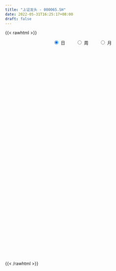 ```yaml
---
title: "上证龙头 - 000065.SH"
date: 2022-05-31T16:25:17+08:00
draft: false
---
```

{{< rawhtml >}}
    <div style="text-align: center">
        <label style="padding: 1rem;"><input style="margin-right: .5rem" type="radio" name="period" value="D" checked onclick="period_change(this)">日</label>
        <label style="padding: 1rem;"><input style="margin-right: .5rem" type="radio" name="period" value="W" onclick="period_change(this)">周</label>
        <label style="padding: 1rem;"><input style="margin-right: .5rem" type="radio" name="period" value="M" onclick="period_change(this)">月</label>
    </div>
    <div id="chart" style="height: 700px;"></div> 
    <script type="text/javascript">
        const D_v = [31505452.0,25996578.0,27638683.0,44611084.0,37939086.0,34008120.0,33403834.0,31997664.0,33174952.0,33150905.0,32336460.0,33496423.0,32918982.0,32570093.0,32870742.0,36470416.0,52441771.0,44062944.0,36957923.0,36700579.0,41192509.0,35397881.0,36745054.0,38611558.0,34136943.0,40010805.0,34783341.0,32846430.0,28077374.0,31170038.0,37331331.0,34275949.0,34229293.0,31515008.0,40543561.0,37462223.0,43891240.0,37344088.0,37828164.0,37123899.0,31797932.0,34239975.0,29424325.0,36441912.0,37984747.0,39960607.0,48274991.0,56049319.0,47792017.0,39586077.0,37496155.0,51774994.0,46515600.0,38787376.0,36825074.0,35468494.0,42954575.0,36854108.0,46496311.0,39825489.0,36613034.0,39324757.0,45567542.0,46718858.0,49696703.0,46150379.0,39356432.0,42257547.0,39112539.0,39049597.0,40922421.0,54663444.0,62817092.0,80892412.0,61638199.0,59735543.0,54097550.0,54613151.0,53189184.0,65743351.0,72199002.0,61682446.0,65248719.0,51926055.0,54479479.0,50435931.0,50813981.0,53195812.0,47594887.0,55497623.0,50272223.0,52600877.0,40209328.0,48432724.0,47323844.0,43895196.0,36119200.0,31321151.0,44053599.0,42209579.0,36735496.0,36133898.0,36842894.0,37912130.0,34501008.0,32865907.0,36751758.0,39822235.0,43645851.0,40610859.0,47230015.0,41746650.0,36605494.0,39217534.0,34653521.0,32348874.0,38479941.0,45480168.0,34158146.0,31239436.0,35693402.0,27900403.0,28112561.0,33177672.0,33650096.0,32440012.0,29943224.0,28410499.0,28811721.0,36750930.0,35465203.0,33199515.0,34979253.0,35401034.0,43845442.0,45395760.0,38826752.0,47214360.0,45772741.0,69193917.0,58218485.0,57274710.0,55394033.0,57418328.0,58347835.0,50700300.0,46954874.0,44064301.0,51677660.0,43506332.0,45901058.0,41045014.0,42088454.0,41020111.0,55043349.0,62730628.0,58018294.0,73943221.0,60920787.0,55378521.0,62301174.0,58900054.0,57600459.0,47783778.0,59326564.0,54546412.0,60742898.0,53940543.0,46159830.0,50843075.0,41318672.0,50199295.0,53312155.0,60165204.0,65809411.0,62104199.0,60678294.0,64229918.0,57096219.0,46019570.0,45781662.0,47176352.0,42389874.0,45408965.0,49095800.0,48562786.0,76479178.0,69811132.0,58217724.0,51046839.0,49081849.0,67217887.0,56845996.0,69627073.0,67294583.0,78814765.0,58890527.0,61696116.0,54212430.0,84765016.0,77584450.0,70978578.0,60898515.0,50926639.0,56361580.0,49778819.0,47627761.0,47595512.0,52722263.0,41279493.0,53584177.0,53694832.0,51696707.0,71656484.0,59405927.0,62513535.0,65086170.0,58984236.0,56421388.0,51064575.0,54021622.0,48370660.0,46760224.0,50913865.0,56802017.0,49453361.0,70968875.0,65796973.0,71745169.0,63225470.0,68367837.0,62665953.0,50857235.0,41771902.0,59008175.0,67166842.0,47747951.0,45641180.0,44874894.0,45829018.0,43280905.0,45945526.0,58189652.0,56779931.0,64466800.0,45994046.0,51797663.0,48527669.0,47241326.0,54211485.0]
const D_histogram = [0.0,-1.7504164103,-1.6543218666,3.7382126991,8.2279071471,12.1618775796,12.4678819681,13.2367142883,13.8497709355,10.6614993005,6.628332556,3.5114186831,1.815949232,-0.6858521525,-2.266119173,-2.6875791033,-4.2072947435,-8.2996626134,-13.5773233368,-16.0539466011,-16.7383264854,-17.0993258721,-14.943651188,-10.5654623091,-7.4597764007,-2.514921299,1.0195725084,1.3864823022,2.719520845,3.4060572766,-1.4290292566,-3.3357472332,-4.9652330417,-4.6532673337,-7.208861687,-8.8509724735,-7.3131386414,-5.3064069616,-6.3762116091,-6.2709602372,-7.9046932892,-7.5267088782,-7.1407687525,-4.9918055674,-3.2431792628,-4.1938374433,-10.585695072,-17.6996136184,-21.6775171499,-19.5969540661,-17.0216027832,-8.7897489862,-2.1187811084,3.7572431619,6.8388385013,6.9292655504,9.7594168902,12.3586624344,12.9864463178,13.068337022,10.5508038002,10.73275156,5.5575823281,4.2970527254,2.0680787378,-1.758565638,-0.4298139352,2.1836467053,4.5763887508,2.9301184442,3.9435051219,4.9275080318,6.6391751901,11.5663002366,14.4485048111,16.1174026283,20.5342694239,24.5369579024,25.717561298,26.4745447797,25.7838003044,24.1788799531,17.3032704218,9.5358569572,-0.3689491659,-5.0922767502,-6.8977928031,-5.9651398917,-6.4803461526,-8.0750026294,-7.1417682977,-11.0830881518,-12.2120751428,-9.1571088271,-6.1273567725,-6.7609320395,-6.7765997286,-7.092700146,-5.9669179207,-6.0393441206,-4.759431563,-5.0989355274,-4.819491154,-3.9778745562,-2.3288321931,-2.1423007285,-4.1820840674,-6.7997807285,-5.9462900612,-5.601617354,-6.8931265132,-6.7013458175,-4.5776369167,-4.4100091816,-4.5030450346,-3.8049297014,-3.6051490617,0.0533058883,2.0411713581,3.6801096845,5.2476318156,6.3197864379,3.8544946609,4.7031535538,5.4129163239,5.8314984813,5.7094293417,4.8241261375,1.3428335995,-1.6204923789,-2.6672841266,-1.5991311272,-1.0107478882,1.606823839,2.3100376421,5.0698413384,9.1706330561,15.3826271971,16.2852236721,17.0460362137,14.8053405926,11.4813280803,10.9699369119,7.9194226199,2.6331794324,2.034450701,1.3101761817,1.0620841036,-0.2296214103,-0.8557808197,-1.1595064376,-2.8211468401,-2.4207165636,-0.4908315706,1.5297445307,0.5821115379,-1.0707468762,-1.479146488,-1.2177822064,-3.271209778,-3.8387189809,-7.2113268001,-12.0150694635,-13.0610524264,-11.0642580031,-9.1882481554,-7.3604865962,-9.2013962818,-10.226058613,-17.0028546998,-19.1569144177,-24.4822042452,-27.8506275425,-23.693690477,-16.9813431831,-10.1775616594,-3.8623376292,-0.5147879597,-1.3865998939,-0.8233571652,1.0143261486,2.5238893908,5.3078884991,7.3734128388,5.6921405196,5.6498818567,1.841556921,0.8786284334,0.9913374387,2.7263175915,3.4346750765,5.1863088443,4.6338758139,-0.6528539358,-10.3376398899,-19.0359919736,-21.0175271815,-19.5834036365,-22.330796857,-34.5481539969,-32.3351966286,-24.8506484527,-15.3883938094,-7.6198904699,-0.6063813066,4.8655316676,7.3472532298,6.7086030826,7.0898105542,6.4564905335,10.7457350929,12.3059214179,15.6104532211,18.1005894046,15.898994723,15.1965300587,9.1242933418,8.6300209251,6.0148943254,7.00268993,6.3232199332,4.8961245223,3.3663111195,-0.6672562448,-8.4361622617,-11.8508700535,-23.3087713243,-30.7174511846,-28.36704506,-24.2741177957,-14.1319248811,-5.4673179682,-4.1546271613,-1.8914437973,1.7627797482,6.1018920199,8.7486102755,12.5247756318,14.1248429228,15.3926632427,15.286706132,15.6425863183,18.3310536864,18.8370510189,13.0268440221,11.6238961167,12.2849686235,12.3532488273,13.491123158,15.8569855277]
const D_fast = [0.0,-2.1880205128,-2.5055064358,3.8215813047,10.3682525395,17.3426923669,20.7656672474,24.8436781396,28.9191775208,28.3962807109,26.0201971054,23.7811379032,22.5396557602,19.8663913375,17.7195945238,16.6262398177,14.0547004916,7.8874169684,-0.7845745893,-7.2746845039,-12.1436460095,-16.7794768643,-18.3597149771,-16.6228916755,-15.3821498673,-11.0660250904,-7.2766381558,-6.5631077865,-4.5501890324,-3.0121382817,-8.204482129,-10.9451369139,-13.8159309828,-14.6672821082,-19.0250918833,-22.8799457882,-23.1703966164,-22.4902666771,-25.1541242268,-26.6166129142,-30.2265192885,-31.730212097,-33.1294641595,-32.2284523662,-31.2906208773,-33.2897384187,-42.3280198153,-53.8668417663,-63.2641245853,-66.082800018,-67.7628494309,-61.7284328805,-55.5871602797,-48.771825219,-43.9805202543,-42.1577768176,-36.8877712553,-31.1988601024,-27.3244646396,-23.9754896799,-23.8553219517,-20.9901863019,-24.7759599517,-24.9622263731,-26.6741806762,-30.9404664615,-29.7191682425,-26.5597959256,-23.0229566925,-23.936697388,-21.9374344299,-19.721554512,-16.3500935562,-8.5313934506,-2.0370626732,3.661185801,13.2116199526,23.3485479067,30.9585416267,38.3341613034,44.0893669042,48.5291665412,45.9793746153,40.59592539,30.5988819755,24.6024852036,21.0725209499,20.5138888884,18.3785960894,14.7651889552,13.9129812124,7.2008893204,3.0188835437,3.7845726527,5.2824855141,2.9586772373,1.248859616,-0.8404158379,-1.2063630928,-2.7886253228,-2.698570656,-4.3128085022,-5.2382369173,-5.3910889585,-4.3242546437,-4.6732983613,-7.7586027171,-12.0762445603,-12.7093264083,-13.7650580395,-16.7798488271,-18.2634045857,-17.2841049141,-18.2189794744,-19.437776586,-19.6908936782,-20.3924003039,-16.7206188819,-14.2224605725,-11.663494825,-8.7840647399,-6.1319635082,-7.6336316199,-5.6091843386,-3.5461924875,-1.6697357098,-0.364447514,-0.0437191838,-3.1893033219,-6.5577523951,-8.2713651744,-7.6029949568,-7.2672986899,-4.2480210029,-2.9672977893,1.0599662417,7.4534162233,17.5110671636,22.4849695566,27.5072911516,28.9679306787,28.5142501865,30.7453432461,29.674684609,25.0467362796,24.9566202234,24.5598897496,24.5773186974,23.2282078309,22.3881032166,21.7945009893,19.4275738768,19.2228250123,21.0300021127,23.4330143467,22.6309092383,20.7103641051,19.9321778714,19.8890966014,17.0178665853,15.4906776372,10.3152381179,2.5077280887,-1.8035179808,-2.5727880583,-2.9938402494,-3.0062003393,-7.1474590953,-10.7286360797,-21.7561458415,-28.6994341638,-40.1452750527,-50.4763552356,-52.2428407894,-49.7758292912,-45.5164381824,-40.1667985595,-36.9479458799,-38.1664077876,-37.8090043502,-35.7177394992,-33.5772039094,-29.4662326762,-25.5573551269,-25.8155923162,-24.4453805149,-27.7933162204,-28.5365875996,-28.1760442347,-25.7594846839,-24.1924584298,-21.1442474509,-20.5382115278,-25.9881547616,-38.2573506882,-51.7147007652,-58.9506177685,-62.4123451326,-70.7424375674,-91.5968332065,-97.4676749954,-96.1957889326,-90.5806327417,-84.7171020196,-77.855188183,-71.1668922918,-66.8483574222,-65.8098567987,-63.6561966886,-62.675394076,-55.6997157433,-51.0630490639,-43.8559039554,-36.8406204207,-35.0674664216,-31.9707985712,-35.7619619527,-34.0987291381,-35.2101321564,-32.4716640693,-31.5703290828,-31.7733933632,-32.4616289861,-36.6620104116,-46.5399569939,-52.9173822991,-70.202476401,-85.2905190574,-90.0318741978,-92.0074763825,-85.3982646881,-78.1004872672,-77.8264532507,-76.036130836,-71.9412123534,-66.0766270768,-61.2427562523,-54.335396988,-49.2041189663,-44.0881328358,-40.3724134134,-36.1058866476,-28.8346558579,-23.6193957707,-26.1728917619,-24.6698656382,-20.9375509755,-17.7809585649,-13.2703034447,-6.9401946931]
const D_slow = [0.0,-0.4376041026,-0.8511845692,0.0833686056,2.1403453923,5.1808147873,8.2977852793,11.6069638514,15.0694065852,17.7347814104,19.3918645494,20.2697192201,20.7237065281,20.55224349,19.9857136968,19.3138189209,18.2619952351,16.1870795817,12.7927487475,8.7792620972,4.5946804759,0.3198490079,-3.4160637891,-6.0574293664,-7.9223734666,-8.5511037913,-8.2962106642,-7.9495900887,-7.2697098774,-6.4181955583,-6.7754528724,-7.6093896807,-8.8506979411,-10.0140147746,-11.8162301963,-14.0289733147,-15.857257975,-17.1838597154,-18.7779126177,-20.345652677,-22.3218259993,-24.2035032189,-25.988695407,-27.2366467988,-28.0474416145,-29.0959009754,-31.7423247434,-36.1672281479,-41.5866074354,-46.4858459519,-50.7412466477,-52.9386838943,-53.4683791714,-52.5290683809,-50.8193587556,-49.087042368,-46.6471881454,-43.5575225368,-40.3109109574,-37.0438267019,-34.4061257518,-31.7229378619,-30.3335422798,-29.2592790985,-28.742259414,-29.1819008235,-29.2893543073,-28.743442631,-27.5993454433,-26.8668158322,-25.8809395518,-24.6490625438,-22.9892687463,-20.0976936871,-16.4855674844,-12.4562168273,-7.3226494713,-1.1884099957,5.2409803288,11.8596165237,18.3055665998,24.3502865881,28.6761041935,31.0600684328,30.9678311414,29.6947619538,27.970313753,26.4790287801,24.858942242,22.8401915846,21.0547495102,18.2839774722,15.2309586865,12.9416814797,11.4098422866,9.7196092768,8.0254593446,6.2522843081,4.7605548279,3.2507187978,2.060860907,0.7861270252,-0.4187457633,-1.4132144024,-1.9954224507,-2.5309976328,-3.5765186496,-5.2764638318,-6.7630363471,-8.1634406856,-9.8867223139,-11.5620587682,-12.7064679974,-13.8089702928,-14.9347315514,-15.8859639768,-16.7872512422,-16.7739247701,-16.2636319306,-15.3436045095,-14.0316965556,-12.4517499461,-11.4881262809,-10.3123378924,-8.9591088114,-7.5012341911,-6.0738768557,-4.8678453213,-4.5321369214,-4.9372600162,-5.6040810478,-6.0038638296,-6.2565508017,-5.8548448419,-5.2773354314,-4.0098750968,-1.7172168328,2.1284399665,6.1997458845,10.4612549379,14.1625900861,17.0329221062,19.7754063342,21.7552619891,22.4135568472,22.9221695225,23.2497135679,23.5152345938,23.4578292412,23.2438840363,22.9540074269,22.2487207169,21.643541576,21.5208336833,21.903269816,22.0487977004,21.7811109814,21.4113243594,21.1068788078,20.2890763633,19.3293966181,17.5265649181,14.5227975522,11.2575344456,8.4914699448,6.1944079059,4.3542862569,2.0539371864,-0.5025774668,-4.7532911417,-9.5425197462,-15.6630708075,-22.6257276931,-28.5491503124,-32.7944861081,-35.338876523,-36.3044609303,-36.4331579202,-36.7798078937,-36.985647185,-36.7320656478,-36.1010933001,-34.7741211754,-32.9307679657,-31.5077328358,-30.0952623716,-29.6348731414,-29.415216033,-29.1673816733,-28.4858022755,-27.6271335063,-26.3305562953,-25.1720873418,-25.3353008257,-27.9197107982,-32.6787087916,-37.933090587,-42.8289414961,-48.4116407104,-57.0486792096,-65.1324783668,-71.3451404799,-75.1922389323,-77.0972115498,-77.2488068764,-76.0324239595,-74.195610652,-72.5184598814,-70.7460072428,-69.1318846095,-66.4454508362,-63.3689704818,-59.4663571765,-54.9412098253,-50.9664611446,-47.1673286299,-44.8862552945,-42.7287500632,-41.2250264818,-39.4743539993,-37.893549016,-36.6695178855,-35.8279401056,-35.9947541668,-38.1037947322,-41.0665122456,-46.8937050767,-54.5730678728,-61.6648291378,-67.7333585867,-71.266339807,-72.633169299,-73.6718260894,-74.1446870387,-73.7039921016,-72.1785190967,-69.9913665278,-66.8601726198,-63.3289618891,-59.4807960785,-55.6591195455,-51.7484729659,-47.1657095443,-42.4564467896,-39.199735784,-36.2937617549,-33.222519599,-30.1342073922,-26.7614266027,-22.7971802207]
const D_data = [['2021-05-20', 3859.7872, 3860.8967, 3840.2437, 3875.4938],['2021-05-21', 3864.8582, 3833.4683, 3823.6997, 3880.6935],['2021-05-24', 3826.6087, 3850.6653, 3801.6911, 3850.6653],['2021-05-25', 3856.3914, 3932.7401, 3851.9101, 3937.4105],['2021-05-26', 3937.1096, 3953.2122, 3937.1096, 3966.9955],['2021-05-27', 3951.2987, 3977.8253, 3935.7596, 3991.503],['2021-05-28', 3974.1469, 3954.7133, 3933.5929, 3983.6738],['2021-05-31', 3955.6793, 3975.1821, 3937.6358, 3975.1821],['2021-06-01', 3963.3473, 3989.7686, 3935.074, 3991.9288],['2021-06-02', 3995.7102, 3947.3178, 3934.546, 3997.9641],['2021-06-03', 3949.8417, 3926.7241, 3926.6872, 3971.6318],['2021-06-04', 3908.3478, 3925.7096, 3896.0304, 3953.7469],['2021-06-07', 3932.3435, 3935.5348, 3914.1305, 3936.2115],['2021-06-08', 3940.7948, 3917.4366, 3897.9064, 3966.2421],['2021-06-09', 3909.9693, 3919.6183, 3905.6111, 3929.1747],['2021-06-10', 3911.7771, 3929.5283, 3908.1021, 3949.1997],['2021-06-11', 3936.9113, 3910.4057, 3904.253, 3941.3375],['2021-06-15', 3907.6581, 3860.3584, 3859.0301, 3914.3705],['2021-06-16', 3860.8499, 3813.3471, 3808.9632, 3867.9378],['2021-06-17', 3804.4014, 3817.0482, 3801.2811, 3830.3797],['2021-06-18', 3818.3676, 3818.7152, 3795.8077, 3831.876],['2021-06-21', 3805.0619, 3806.6871, 3784.0399, 3825.9643],['2021-06-22', 3814.4972, 3830.0111, 3808.2507, 3831.8943],['2021-06-23', 3832.2061, 3864.6808, 3830.281, 3881.4405],['2021-06-24', 3868.8777, 3860.8016, 3843.9536, 3868.8777],['2021-06-25', 3859.902, 3900.524, 3851.3964, 3906.7152],['2021-06-28', 3904.3583, 3904.0553, 3889.9095, 3906.8366],['2021-06-29', 3899.5883, 3874.7432, 3870.652, 3900.4812],['2021-06-30', 3874.5464, 3892.0311, 3869.6765, 3892.985],['2021-07-01', 3900.9155, 3890.8919, 3873.362, 3916.8406],['2021-07-02', 3876.4661, 3810.266, 3805.283, 3876.4661],['2021-07-05', 3810.6842, 3825.7341, 3793.3639, 3825.9609],['2021-07-06', 3828.4967, 3815.1002, 3777.4891, 3828.4967],['2021-07-07', 3788.6881, 3830.6495, 3785.0023, 3836.7697],['2021-07-08', 3829.4952, 3782.2874, 3774.2484, 3830.2008],['2021-07-09', 3769.2289, 3774.0461, 3737.6799, 3780.5784],['2021-07-12', 3792.8571, 3804.9967, 3769.6943, 3820.4363],['2021-07-13', 3800.2822, 3813.0652, 3790.0062, 3816.7005],['2021-07-14', 3809.3583, 3769.7791, 3766.031, 3809.3583],['2021-07-15', 3761.0866, 3774.0152, 3733.4072, 3776.9475],['2021-07-16', 3774.1655, 3739.3238, 3737.2551, 3774.1655],['2021-07-19', 3730.3489, 3751.6103, 3704.176, 3754.0852],['2021-07-20', 3727.5201, 3744.3052, 3714.4484, 3745.0623],['2021-07-21', 3755.7607, 3764.6099, 3752.3675, 3776.9127],['2021-07-22', 3759.2581, 3762.913, 3748.9062, 3766.2523],['2021-07-23', 3759.692, 3724.1717, 3718.752, 3760.795],['2021-07-26', 3705.694, 3625.7489, 3583.2493, 3705.694],['2021-07-27', 3633.367, 3563.8235, 3560.6775, 3655.4188],['2021-07-28', 3544.0183, 3551.6543, 3502.365, 3574.0756],['2021-07-29', 3594.5525, 3599.5772, 3571.2947, 3605.0899],['2021-07-30', 3582.0832, 3596.7596, 3552.4722, 3602.4664],['2021-08-02', 3589.2553, 3679.2254, 3576.5951, 3679.8267],['2021-08-03', 3667.7299, 3688.1257, 3662.8767, 3702.999],['2021-08-04', 3684.2097, 3705.3037, 3673.8002, 3707.1362],['2021-08-05', 3691.6831, 3691.4624, 3679.1134, 3722.1973],['2021-08-06', 3686.8507, 3660.9714, 3640.2801, 3687.7231],['2021-08-09', 3640.3747, 3703.1102, 3637.0966, 3709.6917],['2021-08-10', 3697.5555, 3717.3961, 3661.5303, 3717.7248],['2021-08-11', 3716.9032, 3705.6342, 3699.0673, 3730.8456],['2021-08-12', 3700.8088, 3705.6604, 3692.2291, 3722.932],['2021-08-13', 3691.7068, 3670.85, 3656.7984, 3702.0277],['2021-08-16', 3668.2064, 3702.1784, 3667.812, 3717.0249],['2021-08-17', 3694.7438, 3623.5827, 3613.6097, 3713.7538],['2021-08-18', 3619.569, 3654.89, 3611.4558, 3654.89],['2021-08-19', 3649.7208, 3631.6928, 3623.8408, 3653.1754],['2021-08-20', 3617.6822, 3591.2151, 3557.9644, 3619.5331],['2021-08-23', 3600.8696, 3644.0059, 3594.5882, 3645.7179],['2021-08-24', 3652.7369, 3667.3704, 3650.3381, 3676.0605],['2021-08-25', 3671.5204, 3676.8834, 3651.8776, 3676.8848],['2021-08-26', 3671.2338, 3627.4032, 3626.7627, 3671.2338],['2021-08-27', 3626.2558, 3658.0201, 3624.1699, 3673.5706],['2021-08-30', 3672.406, 3663.0282, 3645.1296, 3676.0218],['2021-08-31', 3651.9505, 3680.7114, 3627.214, 3680.7114],['2021-09-01', 3676.979, 3743.2761, 3661.9382, 3761.0541],['2021-09-02', 3733.533, 3746.6776, 3726.8881, 3756.3747],['2021-09-03', 3755.5792, 3754.0346, 3731.3086, 3774.0616],['2021-09-06', 3763.3582, 3818.3142, 3762.5046, 3821.2258],['2021-09-07', 3816.6797, 3853.4763, 3800.5637, 3861.9264],['2021-09-08', 3845.7258, 3852.6494, 3837.668, 3875.7628],['2021-09-09', 3843.6898, 3874.7897, 3831.533, 3875.6217],['2021-09-10', 3868.5114, 3879.9725, 3867.4348, 3911.9195],['2021-09-13', 3875.8347, 3885.4027, 3867.6178, 3894.5694],['2021-09-14', 3879.2251, 3816.7668, 3807.0314, 3887.534],['2021-09-15', 3805.1706, 3780.8925, 3764.5291, 3808.5609],['2021-09-16', 3795.279, 3714.245, 3714.081, 3795.5036],['2021-09-17', 3707.8327, 3741.6324, 3691.2461, 3741.6324],['2021-09-22', 3685.7078, 3759.7896, 3681.6756, 3761.4715],['2021-09-23', 3783.343, 3790.4664, 3781.591, 3822.3958],['2021-09-24', 3787.6087, 3772.1161, 3767.6177, 3805.3112],['2021-09-27', 3779.7165, 3750.4166, 3731.8827, 3794.7721],['2021-09-28', 3750.7108, 3777.3317, 3736.7617, 3787.889],['2021-09-29', 3743.4944, 3703.5483, 3682.9972, 3749.6931],['2021-09-30', 3706.4746, 3718.0749, 3694.3035, 3727.2658],['2021-10-08', 3752.9849, 3769.1779, 3736.3347, 3769.1779],['2021-10-11', 3779.5225, 3780.9758, 3775.5311, 3804.9177],['2021-10-12', 3769.361, 3737.8882, 3707.274, 3772.8579],['2021-10-13', 3733.1127, 3739.7002, 3697.7144, 3746.0729],['2021-10-14', 3732.6415, 3730.4809, 3722.3035, 3742.5117],['2021-10-15', 3722.181, 3746.2931, 3709.9422, 3755.0928],['2021-10-18', 3746.063, 3729.8801, 3705.4518, 3749.777],['2021-10-19', 3723.7414, 3746.1507, 3722.7134, 3754.5445],['2021-10-20', 3738.9915, 3724.6451, 3721.6966, 3748.8802],['2021-10-21', 3722.0891, 3728.2822, 3708.7629, 3744.1818],['2021-10-22', 3725.1729, 3734.7068, 3725.1729, 3751.9084],['2021-10-25', 3723.1087, 3748.8114, 3707.5129, 3750.7505],['2021-10-26', 3753.8918, 3733.3403, 3727.5488, 3768.6769],['2021-10-27', 3725.7267, 3697.4243, 3687.3843, 3725.9044],['2021-10-28', 3691.4192, 3672.4933, 3662.4628, 3695.8425],['2021-10-29', 3672.4421, 3705.2374, 3658.8333, 3705.2374],['2021-11-01', 3690.9449, 3696.4052, 3681.1964, 3704.4385],['2021-11-02', 3699.3576, 3667.015, 3634.5398, 3729.1869],['2021-11-03', 3671.6039, 3675.63, 3656.0141, 3693.9369],['2021-11-04', 3684.8086, 3699.8678, 3678.3158, 3701.0733],['2021-11-05', 3699.1392, 3676.0612, 3674.1913, 3709.992],['2021-11-08', 3679.2884, 3667.3618, 3658.955, 3681.5336],['2021-11-09', 3673.9507, 3673.3823, 3651.3494, 3684.6285],['2021-11-10', 3659.7735, 3664.2614, 3609.2604, 3666.5614],['2021-11-11', 3659.6019, 3714.2664, 3651.3081, 3715.5871],['2021-11-12', 3712.4447, 3707.1318, 3690.7699, 3714.086],['2021-11-15', 3709.0383, 3712.643, 3692.3667, 3718.7303],['2021-11-16', 3711.2633, 3721.9398, 3710.0244, 3744.4591],['2021-11-17', 3719.698, 3725.6508, 3709.2988, 3729.4111],['2021-11-18', 3723.1112, 3679.9029, 3679.8345, 3723.1112],['2021-11-19', 3678.4174, 3718.9388, 3670.6072, 3719.876],['2021-11-22', 3719.1847, 3724.1156, 3715.8031, 3731.2597],['2021-11-23', 3722.0857, 3726.8702, 3716.0894, 3735.282],['2021-11-24', 3727.2027, 3724.5649, 3709.1419, 3735.469],['2021-11-25', 3725.5424, 3715.7136, 3712.3942, 3729.9814],['2021-11-26', 3702.7872, 3673.1252, 3669.9545, 3702.7872],['2021-11-29', 3634.8955, 3661.3378, 3633.1929, 3661.3378],['2021-11-30', 3669.7579, 3672.0026, 3653.0064, 3689.3387],['2021-12-01', 3666.63, 3696.0296, 3666.0412, 3696.191],['2021-12-02', 3692.196, 3692.5873, 3687.7551, 3707.6374],['2021-12-03', 3693.6133, 3726.1009, 3691.8236, 3727.22],['2021-12-06', 3737.958, 3711.8952, 3707.8854, 3753.6627],['2021-12-07', 3742.8126, 3749.3774, 3723.1438, 3749.8379],['2021-12-08', 3754.9355, 3790.1218, 3742.5779, 3791.5111],['2021-12-09', 3794.7201, 3854.4736, 3794.1735, 3869.8584],['2021-12-10', 3836.4203, 3820.5461, 3811.4636, 3839.4497],['2021-12-13', 3836.1505, 3837.8658, 3832.7226, 3877.2808],['2021-12-14', 3825.331, 3810.7792, 3806.0253, 3828.5479],['2021-12-15', 3802.9999, 3794.8847, 3792.0518, 3818.7925],['2021-12-16', 3797.5764, 3831.3823, 3797.3809, 3831.3823],['2021-12-17', 3826.9139, 3800.4405, 3799.4689, 3831.8331],['2021-12-20', 3785.3332, 3757.1805, 3753.0311, 3806.7479],['2021-12-21', 3758.2255, 3805.082, 3758.2255, 3807.483],['2021-12-22', 3811.183, 3804.559, 3795.1117, 3813.3947],['2021-12-23', 3805.783, 3812.1825, 3796.327, 3814.3669],['2021-12-24', 3814.09, 3798.6103, 3782.4504, 3814.4463],['2021-12-27', 3798.1141, 3804.6475, 3788.9107, 3816.2129],['2021-12-28', 3807.9413, 3808.6556, 3789.2507, 3812.0199],['2021-12-29', 3807.9128, 3787.928, 3786.4149, 3807.9128],['2021-12-30', 3787.5151, 3811.3833, 3786.6324, 3821.388],['2021-12-31', 3817.5567, 3838.7946, 3816.4303, 3843.821],['2022-01-04', 3847.2675, 3854.1733, 3824.895, 3858.6971],['2022-01-05', 3850.1336, 3823.8649, 3812.5893, 3851.9865],['2022-01-06', 3809.7634, 3810.9003, 3791.849, 3825.33],['2022-01-07', 3816.1479, 3822.9663, 3815.7271, 3853.6283],['2022-01-10', 3817.6819, 3832.9166, 3798.8342, 3833.4683],['2022-01-11', 3832.1404, 3800.1881, 3794.222, 3838.7928],['2022-01-12', 3803.7255, 3811.6744, 3785.4221, 3814.7382],['2022-01-13', 3814.8619, 3764.0087, 3763.2965, 3821.8929],['2022-01-14', 3750.1074, 3718.4398, 3716.8589, 3750.1074],['2022-01-17', 3714.6871, 3741.4344, 3714.6871, 3746.1437],['2022-01-18', 3743.7541, 3773.876, 3731.9162, 3782.7541],['2022-01-19', 3771.1545, 3775.7856, 3759.8084, 3796.0515],['2022-01-20', 3778.5139, 3779.3383, 3758.4016, 3796.9468],['2022-01-21', 3773.1514, 3727.1166, 3719.1358, 3773.1514],['2022-01-24', 3716.8674, 3721.876, 3700.2996, 3734.3535],['2022-01-25', 3706.107, 3617.2779, 3617.2779, 3713.4709],['2022-01-26', 3628.1431, 3635.4367, 3599.2992, 3643.4919],['2022-01-27', 3629.6547, 3556.048, 3554.5802, 3629.6547],['2022-01-28', 3575.3822, 3533.22, 3523.2397, 3583.7775],['2022-02-07', 3577.7075, 3605.3309, 3574.22, 3611.4118],['2022-02-08', 3602.1464, 3646.1428, 3581.1001, 3646.6433],['2022-02-09', 3644.7341, 3668.1969, 3639.5975, 3671.9969],['2022-02-10', 3667.8858, 3686.9228, 3658.3617, 3689.59],['2022-02-11', 3674.4414, 3668.9942, 3666.6351, 3708.8509],['2022-02-14', 3656.3282, 3616.8279, 3603.4249, 3656.3282],['2022-02-15', 3614.3376, 3627.8229, 3605.6478, 3630.3874],['2022-02-16', 3641.179, 3645.1269, 3633.9532, 3662.5502],['2022-02-17', 3644.7318, 3646.3183, 3631.6346, 3655.6729],['2022-02-18', 3630.9109, 3672.0324, 3625.0325, 3673.2958],['2022-02-21', 3670.0369, 3676.4479, 3652.4756, 3678.2266],['2022-02-22', 3657.5002, 3631.1689, 3611.9453, 3657.5002],['2022-02-23', 3634.5083, 3647.1938, 3625.7277, 3648.6244],['2022-02-24', 3631.1496, 3588.2754, 3558.0049, 3645.8519],['2022-02-25', 3602.7684, 3607.869, 3597.4349, 3637.9406],['2022-02-28', 3606.5816, 3615.612, 3584.9123, 3617.3503],['2022-03-01', 3622.6672, 3638.3391, 3615.7187, 3642.7295],['2022-03-02', 3629.4333, 3630.5689, 3618.2227, 3633.9533],['2022-03-03', 3645.7161, 3649.9339, 3638.6402, 3658.7402],['2022-03-04', 3630.7305, 3624.5726, 3612.6798, 3646.1826],['2022-03-07', 3615.5845, 3547.3675, 3534.2188, 3615.6085],['2022-03-08', 3540.6882, 3443.378, 3438.0041, 3546.7933],['2022-03-09', 3459.0613, 3389.7162, 3270.6352, 3471.766],['2022-03-10', 3448.5918, 3423.7914, 3420.3905, 3460.274],['2022-03-11', 3385.1962, 3443.0417, 3342.8746, 3447.3835],['2022-03-14', 3402.1961, 3363.7011, 3363.7011, 3440.2289],['2022-03-15', 3332.6434, 3173.9837, 3173.9837, 3332.6434],['2022-03-16', 3221.9865, 3292.1232, 3130.4296, 3302.7083],['2022-03-17', 3340.3787, 3351.8033, 3331.2533, 3390.0521],['2022-03-18', 3345.4188, 3395.9593, 3335.5556, 3403.6336],['2022-03-21', 3408.9855, 3401.3739, 3366.8449, 3410.5511],['2022-03-22', 3398.3765, 3417.7022, 3392.0655, 3436.5832],['2022-03-23', 3418.2746, 3423.0288, 3400.3307, 3431.6604],['2022-03-24', 3401.0707, 3401.3094, 3388.3142, 3419.5541],['2022-03-25', 3404.5736, 3362.3638, 3362.3638, 3415.9594],['2022-03-28', 3335.136, 3369.7605, 3307.554, 3382.6478],['2022-03-29', 3371.6582, 3351.8098, 3342.839, 3386.0551],['2022-03-30', 3363.0398, 3420.6684, 3361.0749, 3421.4864],['2022-03-31', 3406.8507, 3402.3241, 3395.9863, 3429.1138],['2022-04-01', 3382.8385, 3439.8374, 3373.9484, 3439.8374],['2022-04-06', 3430.76, 3450.7294, 3415.9943, 3455.9228],['2022-04-07', 3435.0917, 3398.7941, 3398.7941, 3460.3413],['2022-04-08', 3402.4092, 3415.1885, 3362.1102, 3418.602],['2022-04-11', 3405.0351, 3332.6826, 3319.6715, 3405.0351],['2022-04-12', 3329.0256, 3385.6582, 3303.0297, 3386.9292],['2022-04-13', 3365.8086, 3350.5194, 3346.4295, 3393.2466],['2022-04-14', 3367.349, 3390.7336, 3364.278, 3404.8683],['2022-04-15', 3373.0964, 3370.498, 3362.1598, 3396.6285],['2022-04-18', 3345.3286, 3354.59, 3328.7235, 3366.4331],['2022-04-19', 3348.1901, 3343.4178, 3322.856, 3356.8284],['2022-04-20', 3340.2012, 3292.8851, 3282.0747, 3342.739],['2022-04-21', 3277.4016, 3205.0743, 3195.5695, 3294.5373],['2022-04-22', 3185.0191, 3215.4957, 3165.7796, 3237.2055],['2022-04-25', 3164.5258, 3053.8905, 3053.8905, 3180.0929],['2022-04-26', 3060.7648, 3024.4865, 3018.6207, 3099.2707],['2022-04-27', 3006.7081, 3101.052, 3003.8508, 3101.9771],['2022-04-28', 3083.6893, 3109.9916, 3066.0476, 3128.8608],['2022-04-29', 3119.3962, 3199.1021, 3108.6176, 3199.8323],['2022-05-05', 3193.6203, 3213.4733, 3185.8272, 3231.5331],['2022-05-06', 3145.8679, 3134.0767, 3121.2688, 3164.3876],['2022-05-09', 3120.4582, 3142.7102, 3115.8227, 3156.3168],['2022-05-10', 3103.9253, 3165.5971, 3088.1097, 3172.9905],['2022-05-11', 3164.4317, 3188.6186, 3164.4317, 3233.6129],['2022-05-12', 3171.6855, 3182.1765, 3156.9917, 3199.9613],['2022-05-13', 3196.0545, 3212.5407, 3184.131, 3213.0982],['2022-05-16', 3232.6312, 3201.2626, 3191.4979, 3235.9708],['2022-05-17', 3201.9388, 3207.9695, 3170.4615, 3207.9695],['2022-05-18', 3211.3183, 3198.0041, 3184.2984, 3219.1952],['2022-05-19', 3155.8017, 3209.2269, 3151.5655, 3209.2269],['2022-05-20', 3217.8319, 3253.3156, 3217.7097, 3256.1199],['2022-05-23', 3255.3935, 3243.1595, 3226.3727, 3255.3935],['2022-05-24', 3244.8901, 3156.5541, 3156.5541, 3248.9633],['2022-05-25', 3157.8818, 3196.7356, 3157.2619, 3196.7356],['2022-05-26', 3201.1792, 3225.2367, 3171.7643, 3235.7661],['2022-05-27', 3236.44, 3225.1591, 3206.3454, 3252.0787],['2022-05-30', 3239.209, 3248.161, 3223.5717, 3252.943],['2022-05-31', 3249.6558, 3281.3166, 3238.7509, 3284.1624]]
const W_v = [183367116.0,141142622.0,151734777.0,144177625.0,118860771.0,144740766.0,203856360.0,180500359.0,164253194.0,169259171.0,126683017.0,160648611.0,142061689.0,164346986.0,217917428.0,220978353.0,233015208.0,279902577.0,190941136.0,183153335.0,129979437.0,140686083.0,151205394.0,193262124.0,215656265.0,329918502.0,352000963.0,263214754.0,344003574.0,103126146.0,64566297.0,173183839.0,161823435.0,158822919.0,167998207.0,182698309.0,91085155.0,144873722.0,155879423.0,152628967.0,77042701.0,120319259.0,110713974.0,126435837.0,121182905.0,119262808.0,107832093.0,118600173.0,114952634.0,124080473.0,108796218.0,112111498.0,148022028.0,114310961.0,118367946.0,105883762.0,97270292.0,107888812.0,95627080.0,83490114.0,116975430.0,97426733.0,125235379.0,110560041.0,168942562.0,168684932.0,120616871.0,136994097.0,114880047.0,89856043.0,120853027.0,93755214.0,101922679.0,100149559.0,60378834.0,114022054.0,105024518.0,105363346.0,104913801.0,151060075.0,198400377.0,337793464.0,363290015.0,267505068.0,229209337.0,201688487.0,249773191.0,227120417.0,224777904.0,200364601.0,66086646.0,181842249.0,147979360.0,120676375.0,121230279.0,90606316.0,139295464.0,168995628.0,130893501.0,142841215.0,99535663.0,94957544.0,100322555.0,104795847.0,115383478.0,100541199.0,121893753.0,118801806.0,164651822.0,136550876.0,133196228.0,113183978.0,16739457.0,83338671.0,110517294.0,103096948.0,117564156.0,125156557.0,104679926.0,106284724.0,106799884.0,93468638.0,122554817.0,157074285.0,112622316.0,153375228.0,175640807.0,135628198.0,134532296.0,230099942.0,172172996.0,212862688.0,269259754.0,251948132.0,242769579.0,218474493.0,176198046.0,147586250.0,112161360.0,124999646.0,126142391.0,109671383.0,91408802.0,123731902.0,125346805.0,108239437.0,139849998.0,146799849.0,154373860.0,104535809.0,243256496.0,457015826.0,346985966.0,271287932.0,199939464.0,251650787.0,225312164.0,224639006.0,167089610.0,183761160.0,157921773.0,141475483.0,128185743.0,65452049.0,25445005.0,142118868.0,141569315.0,147517135.0,168555513.0,186433532.0,165987295.0,199318369.0,224546359.0,159955417.0,153980394.0,160311789.0,135712678.0,261576805.0,297270002.0,221195959.0,194172626.0,185678370.0,114536345.0,107592242.0,277045332.0,217069462.0,221405344.0,185689793.0,161278433.0,148632564.0,100001249.0,128850950.0,144079565.0,164376341.0,77449664.0,162490260.0,148131936.0,177600807.0,164156404.0,187272004.0,158913955.0,184902241.0,164208514.0,178026034.0,187985323.0,178051566.0,229198559.0,209371538.0,202743517.0,227458239.0,200698536.0,319746690.0,299842238.0,283772630.0,151604680.0,198580051.0,48432724.0,202712990.0,189833997.0,187586759.0,205410552.0,185120650.0,156123474.0,153255552.0,175795935.0,221055055.0,297499473.0,251744970.0,213560969.0,249735492.0,295100995.0,276340195.0,241833027.0,312987026.0,238463677.0,289357861.0,282410295.0,336323064.0,348438989.0,252290311.0,252977472.0,193575946.0,285577991.0,252300127.0,340104324.0,113523188.0,261336050.0,238119995.0,267566109.0,101452811.0]
const W_histogram = [0.0,-1.2509921368,-2.7671243905,-4.8738594156,-1.3964125538,2.0023306125,6.8120874775,10.205699093,11.5265341618,12.3454522139,12.8411763127,16.7882335904,17.4528878442,19.8245261041,19.1065898812,24.4823228558,24.3486952562,20.554587159,14.0946141323,8.8643644329,3.6179900468,1.5649009757,-1.7858692138,1.6951829922,5.2756999845,7.6829693995,14.3471731742,11.6660976073,-14.3515103322,-24.3768472963,-24.0307578998,-23.7149195552,-18.6358064566,-16.1914950388,-23.8270799852,-25.2437757382,-27.2139778018,-26.4603599455,-30.6054643063,-30.5323609067,-27.1479236795,-19.7646254381,-12.3317692597,-9.1248939137,-9.2258092638,-9.7546502644,-13.2843673005,-25.7389231985,-36.1079301008,-48.8483223873,-47.4956740715,-42.7937240384,-33.9835145282,-36.9874788027,-30.3238800771,-32.8769493071,-28.9635919759,-23.4901788549,-19.5844789665,-17.9554609183,-6.3270843749,3.9550439861,-6.5654055363,-15.544272776,-16.3328709625,-6.9367994765,-3.6389175852,6.9547562046,6.6469351084,8.0966083858,11.5641475527,14.2523508134,9.946063362,6.0375003599,4.6363973516,8.2926501726,14.2892525959,19.1929115032,24.3600522718,34.3041385035,51.2073893633,69.7004269205,78.1630741669,82.2130962365,87.3196217192,85.9267692665,90.5274126653,81.9984696217,78.0187563186,58.5065512283,42.2284596977,18.7633597897,-3.4667602109,-21.8418698533,-30.9014949595,-39.9803211603,-41.7392106709,-30.4864173115,-24.0143041589,-16.0542460609,-16.923189969,-17.7474383828,-14.5998622658,-17.6191717157,-26.2095094092,-25.3482566538,-16.9754122935,-10.6855106491,1.7385159547,12.9603026405,17.7590024344,13.3984552927,7.3204454084,5.9228210004,1.1656044473,-1.8804186325,-2.4741131549,-1.3964927131,-4.8763605046,-7.6789267449,-9.7153348614,-7.1147446745,0.5687403359,6.9799654736,10.5192133837,19.2540650479,25.7992592284,27.9837365237,20.1390011517,9.7972237944,7.1037324985,15.1758599699,6.9380933542,10.3786648918,1.6985462459,-15.1230379679,-25.7326416832,-33.6006719188,-35.1919275121,-31.0129717487,-27.9203706012,-19.2200761777,-9.3283429956,-3.7995214068,-4.87108378,-2.7666975974,4.4214202506,10.7321265369,19.0662471806,25.6798625853,42.8209438415,70.1477812149,67.4561011898,61.8144210618,64.672007016,64.2721682149,58.3556842093,50.8944171079,44.1021163308,32.4193479544,13.4848985179,5.4729524363,-10.3456383631,-21.6908645372,-24.7186070908,-22.3417431909,-25.8809393521,-28.7451517315,-22.8925500336,-20.1952682621,-15.319194906,-13.2703388867,-9.4948743596,-16.0379608754,-15.5919697527,-17.0309269501,-13.2947845362,0.4335709879,7.3754259018,12.6284626808,3.6784113783,-4.263222497,2.7566232725,9.0998263668,-2.845637509,-15.2392775903,-26.6330212773,-36.5446803274,-39.2898151299,-33.8385891718,-31.7146885669,-29.8092583836,-23.4422300276,-18.3481387081,-19.5389195176,-15.6433407997,-13.4533613973,-3.8531720272,0.3085967337,1.7170878973,-3.5526853811,-1.6515979204,-6.3327488881,-11.4311067997,-16.4020704568,-19.7462916533,-29.0147577369,-29.2154373048,-27.1229140028,-29.3534729406,-24.7643716789,-14.2208827304,1.4440477012,2.6289210622,5.4438108271,3.7262129239,5.9593432946,5.8163381291,4.8993010734,2.3927642603,-0.9653856601,-0.8342600722,0.2495454847,-1.804123333,0.5919707054,8.2966200757,11.595404513,13.0996154959,16.0515799419,16.1450432828,8.7446442784,4.2396180098,-11.1519078861,-11.4957938823,-10.8347838233,-13.8425300774,-13.7998177382,-24.4667862032,-32.6512410735,-37.9155406352,-33.8989924694,-30.7158995522,-29.4310635714,-36.3761335087,-39.186885008,-42.2732345931,-36.1170246306,-26.8133884093,-20.3626461446,-10.6110680145]
const W_fast = [0.0,-1.5637401709,-3.7716535223,-7.0968534013,-3.968509678,-0.0691838586,6.4435948758,12.3886312646,16.5910998739,20.4963809794,24.2023991564,32.3465148317,37.3743910465,44.7021608325,48.7608720798,60.2571857684,66.2107319829,67.5552706754,64.6189511817,61.6047925906,57.2629157162,55.601051889,51.8038143961,55.7086623501,60.6081043386,64.9361161035,75.1871131716,75.4225620066,45.817076484,29.6975276959,24.0359276174,18.4230360732,18.8431975576,17.2396352157,3.647280273,-4.0803594146,-12.8540559286,-18.7155280586,-30.511998496,-38.0719853231,-41.4745290158,-39.0323871339,-34.6824732704,-33.7568214028,-36.1641890689,-39.1316926356,-45.9825014968,-64.8717881944,-84.2677776219,-109.2202505053,-119.7415207074,-125.7380016838,-125.4236708057,-137.6745047809,-138.5918760745,-149.3641826314,-152.691723294,-153.0908548868,-154.08127474,-156.9411219214,-146.8945164718,-135.6236271142,-147.7854280207,-160.6503634544,-165.5221793816,-157.8603077646,-155.4721552697,-143.1397924287,-141.7858797478,-138.3120543739,-131.9534783189,-125.7021873548,-127.5219589658,-129.9211468779,-130.1631505483,-124.4337351841,-114.8648196118,-105.1629328288,-93.9057789922,-75.3856581346,-45.680559934,-9.7624156466,18.2410001415,42.8442962702,69.7807271827,89.8695670466,117.1020636118,129.0727379735,144.5977137501,139.7121464669,133.9911698607,115.2169099001,92.1200998467,68.2845227411,51.4995238949,32.4256174041,20.2319252258,23.8631142573,24.3316513702,28.278147953,23.1784065526,17.9172985432,17.4149090937,9.9908067148,-5.1519083309,-10.627719739,-6.4987284521,-2.88020447,9.9784511225,24.4403134685,33.678763871,32.6678305525,28.4199320203,28.5030128623,24.0371974211,20.5210696831,19.3088468721,20.0373441355,15.3383862179,10.6160882913,6.1508464595,6.9727504778,14.7984205721,22.9546370782,29.1236883343,42.6720562604,55.667065248,64.8474766743,62.0374915902,54.1450201815,53.2274620102,65.0935544742,58.5903111969,64.6255489575,56.370066873,35.7677231672,18.7249590312,2.4567608159,-7.9324766554,-11.5067638292,-15.394255332,-11.4989799529,-3.9393325197,0.6396087174,-1.6497246008,-0.2370128176,8.0564600932,17.0501980136,30.1508804525,43.1844615035,71.03077872,115.8945613971,130.0669066696,139.878831807,158.9044195152,174.5726227678,183.2450598146,188.5073969901,192.7406252958,189.162693908,173.5994691009,166.9557611284,148.5507607383,131.7828184299,122.5754241036,119.3668522057,109.3574212065,99.3069208942,99.4363850838,97.0848497898,98.1311244193,96.8623957169,98.2641416542,87.7115649195,84.2595636041,78.5628746692,78.975320949,92.8120692201,101.5977806095,110.0079330586,101.9774846007,92.9700451012,100.6790466887,109.2972063748,96.6403331218,80.4368736429,62.3848746365,43.3370455045,30.7694569196,27.7610355848,21.956264048,16.4093796354,16.9158504844,17.422907127,11.3473964381,11.332139956,10.158779009,18.7956753724,23.0345933167,24.8723564546,18.714411831,20.2025998115,13.9382616218,5.9821270103,-3.089354261,-11.3701483709,-27.8923038886,-35.3968427827,-40.0850479814,-49.6539751544,-51.2559668124,-44.2676985465,-28.2417561896,-26.399652563,-22.2238100914,-23.0098547635,-19.2868885692,-17.9758092025,-17.6680209898,-19.5763667378,-23.1758630733,-23.2533025034,-22.1071105753,-24.6118102263,-22.0677235115,-12.2889191223,-6.0912835567,-1.3121686998,5.6526907316,9.7824148932,4.5681769584,1.1230551922,-17.0564476752,-20.2742821419,-22.3219680388,-28.7903468122,-32.1975889075,-48.9812539234,-65.3285190621,-80.0717037826,-84.5299037341,-89.0257857049,-95.098715617,-111.1378189314,-123.7452916828,-137.3999499161,-140.2729961113,-137.6727069923,-136.3126262638,-129.2138151373]
const W_slow = [0.0,-0.3127480342,-1.0045291318,-2.2229939857,-2.5720971242,-2.0715144711,-0.3684926017,2.1829321716,5.064565712,8.1509287655,11.3612228437,15.5582812413,19.9215032023,24.8776347284,29.6542821986,35.7748629126,41.8620367267,47.0006835164,50.5243370495,52.7404281577,53.6449256694,54.0361509133,53.5896836099,54.0134793579,55.3324043541,57.2531467039,60.8399399975,63.7564643993,60.1685868162,54.0743749922,48.0666855172,42.1379556284,37.4790040142,33.4311302545,27.4743602582,21.1634163237,14.3599218732,7.7448318868,0.0934658103,-7.5396244164,-14.3266053363,-19.2677616958,-22.3507040107,-24.6319274891,-26.9383798051,-29.3770423712,-32.6981341963,-39.1328649959,-48.1598475211,-60.371928118,-72.2458466358,-82.9442776454,-91.4401562775,-100.6870259782,-108.2679959974,-116.4872333242,-123.7281313182,-129.6006760319,-134.4967957735,-138.9856610031,-140.5674320968,-139.5786711003,-141.2200224844,-145.1060906784,-149.189308419,-150.9235082881,-151.8332376844,-150.0945486333,-148.4328148562,-146.4086627597,-143.5176258716,-139.9545381682,-137.4680223277,-135.9586472378,-134.7995478999,-132.7263853567,-129.1540722077,-124.355844332,-118.265831264,-109.6897966381,-96.8879492973,-79.4628425672,-59.9220740254,-39.3687999663,-17.5388945365,3.9427977801,26.5746509464,47.0742683519,66.5789574315,81.2055952386,91.762710163,96.4535501104,95.5868600577,90.1263925944,82.4010188545,72.4059385644,61.9711358967,54.3495315688,48.3459555291,44.3323940139,40.1015965216,35.6647369259,32.0147713595,27.6099784306,21.0576010783,14.7205369148,10.4766838414,7.8053061792,8.2399351678,11.480010828,15.9197614366,19.2693752598,21.0994866119,22.580191862,22.8715929738,22.4014883156,21.7829600269,21.4338368486,20.2147467225,18.2950150363,15.8661813209,14.0874951523,14.2296802362,15.9746716046,18.6044749506,23.4179912126,29.8678060197,36.8637401506,41.8984904385,44.3477963871,46.1237295117,49.9176945042,51.6522178428,54.2468840657,54.6715206272,50.8907611352,44.4576007144,36.0574327347,27.2594508567,19.5062079195,12.5261152692,7.7210962248,5.3890104759,4.4391301242,3.2213591792,2.5296847798,3.6350398425,6.3180714767,11.0846332719,17.5045989182,28.2098348786,45.7467801823,62.6108054797,78.0644107452,94.2324124992,110.3004545529,124.8893756052,137.6129798822,148.6385089649,156.7433459535,160.114570583,161.4828086921,158.8963991013,153.473682967,147.2940311943,141.7085953966,135.2383605586,128.0520726257,122.3289351173,117.2801180518,113.4503193253,110.1327346036,107.7590160138,103.7495257949,99.8515333567,95.5938016192,92.2701054852,92.3784982322,94.2223547076,97.3794703778,98.2990732224,97.2332675981,97.9224234162,100.197380008,99.4859706307,95.6761512332,89.0178959138,79.881725832,70.0592720495,61.5996247566,53.6709526148,46.218638019,40.358080512,35.771045835,30.8863159556,26.9754807557,23.6121404064,22.6488473996,22.725996583,23.1552685573,22.2670972121,21.854197732,20.2710105099,17.41323381,13.3127161958,8.3761432825,1.1224538482,-6.1814054779,-12.9621339786,-20.3005022138,-26.4915951335,-30.0468158161,-29.6858038908,-29.0285736253,-27.6676209185,-26.7360676875,-25.2462318638,-23.7921473316,-22.5673220632,-21.9691309981,-22.2104774132,-22.4190424312,-22.35665606,-22.8076868933,-22.6596942169,-20.585539198,-17.6866880697,-14.4117841958,-10.3988892103,-6.3626283896,-4.17646732,-3.1165628175,-5.9045397891,-8.7784882596,-11.4871842155,-14.9478167348,-18.3977711694,-24.5144677202,-32.6772779886,-42.1561631474,-50.6309112647,-58.3098861527,-65.6676520456,-74.7616854228,-84.5584066748,-95.126715323,-104.1559714807,-110.859318583,-115.9499801192,-118.6027471228]
const W_data = [['2017-07-21', 3320.6966, 3325.7042, 3224.6352, 3334.9366],['2017-07-28', 3318.9017, 3306.1016, 3269.2237, 3339.7228],['2017-08-04', 3309.1606, 3293.5586, 3292.3833, 3348.3347],['2017-08-11', 3287.1535, 3273.0209, 3267.9939, 3334.4232],['2017-08-18', 3276.1295, 3343.8813, 3274.3903, 3348.3014],['2017-08-25', 3356.7503, 3361.4704, 3315.4657, 3368.1596],['2017-09-01', 3368.1471, 3404.8059, 3368.1471, 3414.4734],['2017-09-08', 3412.7361, 3416.2869, 3397.7418, 3439.1947],['2017-09-15', 3413.5764, 3412.3489, 3397.2444, 3430.5354],['2017-09-22', 3414.7146, 3422.4003, 3396.6867, 3444.6674],['2017-09-29', 3414.4379, 3433.4305, 3398.5312, 3444.0958],['2017-10-13', 3487.9922, 3502.5819, 3444.6067, 3509.1606],['2017-10-20', 3509.267, 3490.244, 3470.7573, 3518.6894],['2017-10-27', 3491.6873, 3538.0611, 3486.8866, 3561.7125],['2017-11-03', 3534.9802, 3523.3568, 3470.8343, 3546.3241],['2017-11-10', 3519.5174, 3634.5748, 3516.6737, 3641.2871],['2017-11-17', 3632.98, 3604.9047, 3576.3741, 3651.4835],['2017-11-24', 3582.4265, 3572.7458, 3548.94, 3706.8674],['2017-12-01', 3559.8138, 3532.3824, 3500.5586, 3559.8138],['2017-12-08', 3518.5057, 3532.6679, 3486.8587, 3543.4473],['2017-12-15', 3534.2531, 3516.6434, 3505.6596, 3586.8202],['2017-12-22', 3522.4589, 3546.6346, 3482.3972, 3568.3467],['2017-12-29', 3545.5861, 3523.2984, 3473.5806, 3564.9551],['2018-01-05', 3533.2932, 3616.9433, 3533.2932, 3634.5519],['2018-01-12', 3625.7356, 3647.9685, 3617.1013, 3667.6142],['2018-01-19', 3645.8133, 3662.762, 3600.9461, 3683.8323],['2018-01-26', 3659.5708, 3758.0349, 3659.0699, 3771.6252],['2018-02-02', 3762.5987, 3671.048, 3580.8397, 3774.78],['2018-02-09', 3621.2496, 3308.3843, 3238.2808, 3672.6311],['2018-02-14', 3315.058, 3403.6277, 3300.013, 3421.8641],['2018-02-23', 3448.6408, 3495.215, 3444.2809, 3504.4086],['2018-03-02', 3518.2198, 3483.8921, 3455.0151, 3554.6205],['2018-03-09', 3487.7804, 3546.9176, 3465.8354, 3547.7344],['2018-03-16', 3562.9352, 3525.3811, 3517.2628, 3587.3398],['2018-03-23', 3520.3627, 3373.2033, 3317.4319, 3557.6034],['2018-03-30', 3331.9377, 3410.3492, 3305.1444, 3420.2686],['2018-04-04', 3421.324, 3375.6782, 3371.6389, 3449.8732],['2018-04-13', 3372.3438, 3386.5344, 3350.1706, 3440.8275],['2018-04-20', 3381.559, 3293.5516, 3258.597, 3385.3175],['2018-04-27', 3290.3373, 3310.2811, 3266.5253, 3370.3944],['2018-05-04', 3314.6219, 3336.4388, 3291.6102, 3356.2567],['2018-05-11', 3344.9978, 3394.5457, 3340.3851, 3421.4164],['2018-05-18', 3401.9, 3419.5136, 3374.9652, 3436.7321],['2018-05-25', 3436.926, 3383.4403, 3369.9367, 3459.8448],['2018-06-01', 3380.3183, 3339.3486, 3305.2774, 3395.8807],['2018-06-08', 3348.5048, 3320.6263, 3304.2862, 3396.1403],['2018-06-15', 3310.89, 3258.3014, 3240.07, 3342.4428],['2018-06-22', 3208.3945, 3082.2265, 3014.7306, 3220.1485],['2018-06-29', 3096.3954, 3015.3363, 2931.4216, 3104.7169],['2018-07-06', 3009.8728, 2880.9973, 2816.3552, 3016.1559],['2018-07-13', 2888.5242, 2978.5717, 2865.2125, 2986.1813],['2018-07-20', 2979.9936, 2989.6295, 2915.2927, 3000.785],['2018-07-27', 2977.1953, 3034.5013, 2970.361, 3103.5537],['2018-08-03', 3036.7993, 2859.9235, 2859.8039, 3061.811],['2018-08-10', 2858.4932, 2949.0765, 2809.7201, 2960.5847],['2018-08-17', 2918.4943, 2803.249, 2797.9159, 2951.4745],['2018-08-24', 2806.2351, 2845.9976, 2780.3185, 2879.2581],['2018-08-31', 2853.2046, 2851.8623, 2832.826, 2936.5922],['2018-09-07', 2843.1058, 2821.4966, 2798.904, 2894.993],['2018-09-14', 2814.8701, 2773.3621, 2747.3027, 2818.0412],['2018-09-21', 2759.2206, 2904.9711, 2723.4687, 2904.9711],['2018-09-28', 2874.719, 2926.6028, 2869.2124, 2933.0806],['2018-10-12', 2858.0542, 2644.0749, 2565.2935, 2860.4301],['2018-10-19', 2648.1654, 2581.1378, 2465.1391, 2655.2823],['2018-10-26', 2603.1785, 2623.4681, 2554.0596, 2729.8338],['2018-11-02', 2620.2336, 2743.7173, 2531.8639, 2743.7173],['2018-11-09', 2733.8596, 2675.8525, 2671.6686, 2755.5144],['2018-11-16', 2669.8065, 2784.7821, 2666.8683, 2802.5668],['2018-11-23', 2783.3588, 2660.1844, 2654.4825, 2801.1592],['2018-11-30', 2661.9068, 2670.1788, 2630.7306, 2715.5565],['2018-12-07', 2750.8499, 2696.0113, 2689.0582, 2769.2366],['2018-12-14', 2676.1933, 2693.0749, 2665.5907, 2755.0541],['2018-12-21', 2686.2332, 2590.9087, 2572.809, 2692.9767],['2018-12-28', 2581.2265, 2560.4885, 2539.3032, 2613.7054],['2019-01-04', 2559.698, 2562.4581, 2475.6531, 2562.9217],['2019-01-11', 2576.5313, 2618.0625, 2565.4578, 2641.2171],['2019-01-18', 2618.287, 2663.9684, 2590.1587, 2667.7999],['2019-01-25', 2665.2256, 2675.1988, 2635.1496, 2699.7734],['2019-02-01', 2690.9175, 2706.0056, 2630.5161, 2708.8774],['2019-02-15', 2705.1769, 2814.1921, 2705.1769, 2869.1526],['2019-02-22', 2834.5122, 2993.9033, 2834.5122, 2993.9106],['2019-03-01', 3044.763, 3145.8906, 3044.763, 3199.3013],['2019-03-08', 3171.7572, 3142.7713, 3142.092, 3300.4301],['2019-03-15', 3151.2291, 3178.7635, 3111.9324, 3287.6146],['2019-03-22', 3185.5678, 3280.912, 3158.8909, 3301.558],['2019-03-29', 3225.4259, 3278.1544, 3139.455, 3280.0944],['2019-04-04', 3304.9586, 3435.0706, 3304.9586, 3448.3637],['2019-04-12', 3449.7561, 3334.3984, 3312.2091, 3461.0386],['2019-04-19', 3392.7093, 3429.8849, 3281.9888, 3432.4978],['2019-04-26', 3440.0324, 3236.8202, 3235.7646, 3440.6384],['2019-04-30', 3245.0849, 3233.0458, 3202.6537, 3275.4879],['2019-05-10', 3117.6482, 3073.0268, 2938.0936, 3124.7403],['2019-05-17', 3026.6355, 2984.3414, 2976.3572, 3072.244],['2019-05-24', 2980.8869, 2925.5491, 2916.9563, 3018.7533],['2019-05-31', 2927.7006, 2958.9915, 2905.6791, 3019.1926],['2019-06-06', 2966.2903, 2892.0962, 2885.8216, 2985.59],['2019-06-14', 2896.8374, 2931.2048, 2883.798, 2998.6285],['2019-06-21', 2932.49, 3099.3741, 2922.6124, 3106.296],['2019-06-28', 3102.7028, 3072.9931, 3032.1564, 3111.0201],['2019-07-05', 3133.92, 3121.3395, 3098.3839, 3164.8149],['2019-07-12', 3107.9676, 3022.6901, 2994.4698, 3107.9676],['2019-07-19', 3015.4347, 3010.1363, 2972.3187, 3065.4278],['2019-07-26', 3014.7411, 3058.0697, 2964.1366, 3061.1506],['2019-08-02', 3056.9269, 2972.4253, 2952.4788, 3084.3574],['2019-08-09', 2955.2389, 2856.9431, 2804.5706, 2966.5925],['2019-08-16', 2863.7503, 2936.287, 2848.3436, 2956.2638],['2019-08-23', 2960.7111, 3040.3089, 2960.7111, 3045.63],['2019-08-30', 2988.9276, 3044.1887, 2987.6097, 3083.4435],['2019-09-06', 3040.8104, 3169.4306, 3037.2299, 3194.0451],['2019-09-12', 3204.4374, 3225.8555, 3186.279, 3227.3242],['2019-09-20', 3231.8764, 3203.1214, 3149.5237, 3234.0638],['2019-09-27', 3196.7614, 3104.5251, 3090.1668, 3210.0359],['2019-09-30', 3099.5504, 3065.8703, 3065.1487, 3108.0167],['2019-10-11', 3070.3985, 3112.6922, 3029.8565, 3125.4689],['2019-10-18', 3137.7791, 3059.9659, 3052.6806, 3172.1601],['2019-10-25', 3055.559, 3063.1833, 3021.9841, 3076.059],['2019-11-01', 3079.2721, 3085.4522, 3032.9538, 3116.2779],['2019-11-08', 3093.2388, 3109.2486, 3093.2388, 3153.5079],['2019-11-15', 3093.1656, 3046.0514, 3017.9661, 3093.1656],['2019-11-22', 3043.4655, 3035.1957, 3019.0641, 3099.369],['2019-11-29', 3031.4973, 3027.117, 3006.3857, 3068.325],['2019-12-06', 3032.0384, 3082.1539, 3013.0508, 3082.1539],['2019-12-13', 3086.5178, 3173.1781, 3082.684, 3177.5495],['2019-12-20', 3178.2522, 3200.6769, 3164.9353, 3264.0074],['2019-12-27', 3186.3969, 3201.1839, 3145.1071, 3238.8491],['2020-01-03', 3192.6544, 3314.594, 3173.5113, 3327.4668],['2020-01-10', 3291.3488, 3350.5274, 3288.3356, 3364.4495],['2020-01-17', 3346.2993, 3345.9333, 3323.0233, 3390.3631],['2020-01-23', 3351.1284, 3229.8073, 3200.6402, 3370.0026],['2020-02-07', 2926.0918, 3167.3301, 2902.3657, 3167.7679],['2020-02-14', 3163.8118, 3241.0782, 3144.6299, 3259.4387],['2020-02-21', 3252.4407, 3406.4438, 3252.4407, 3434.0464],['2020-02-28', 3388.5807, 3217.6781, 3198.0179, 3423.286],['2020-03-06', 3244.5138, 3365.5753, 3236.1691, 3418.3576],['2020-03-13', 3301.8057, 3212.0445, 3095.9825, 3356.7045],['2020-03-20', 3224.3506, 3042.9129, 2932.8953, 3224.3506],['2020-03-27', 2950.7605, 3036.7238, 2904.7, 3077.3127],['2020-04-03', 2995.166, 3002.8496, 2947.1993, 3026.8463],['2020-04-10', 3056.4341, 3032.741, 3025.2908, 3092.3326],['2020-04-17', 3012.7281, 3088.8387, 2995.201, 3112.5639],['2020-04-24', 3095.257, 3073.567, 3067.0015, 3135.9553],['2020-04-30', 3081.8012, 3158.3786, 3017.3381, 3165.4566],['2020-05-08', 3132.2293, 3213.2443, 3129.8273, 3221.6531],['2020-05-15', 3232.3926, 3195.8353, 3175.6836, 3239.9849],['2020-05-22', 3200.5295, 3122.2565, 3107.5604, 3233.0813],['2020-05-29', 3119.4468, 3162.2147, 3091.0387, 3162.2364],['2020-06-05', 3193.6465, 3252.2706, 3193.6465, 3273.5995],['2020-06-12', 3268.7679, 3284.7107, 3217.3471, 3316.304],['2020-06-19', 3268.9902, 3363.0415, 3258.1448, 3373.2535],['2020-06-24', 3365.7539, 3402.0666, 3350.0199, 3411.0769],['2020-07-03', 3387.8764, 3629.3009, 3361.0901, 3629.3587],['2020-07-10', 3680.179, 3928.3571, 3680.179, 3994.4206],['2020-07-17', 3916.5355, 3681.9475, 3645.7641, 4002.0057],['2020-07-24', 3733.2339, 3684.3353, 3662.6042, 3912.9783],['2020-07-31', 3696.4834, 3846.4502, 3648.0005, 3869.1508],['2020-08-07', 3875.978, 3878.7045, 3825.0118, 3946.8207],['2020-08-14', 3864.0857, 3858.4745, 3740.9442, 3941.6529],['2020-08-21', 3870.0788, 3865.4438, 3827.0434, 3963.0066],['2020-08-28', 3871.7475, 3893.7563, 3766.392, 3913.9598],['2020-09-04', 3918.5123, 3834.8624, 3801.8389, 3942.7814],['2020-09-11', 3831.3858, 3701.9299, 3648.0287, 3858.4396],['2020-09-18', 3722.4503, 3796.2993, 3694.5136, 3797.8031],['2020-09-25', 3806.4664, 3654.681, 3638.5772, 3810.512],['2020-09-30', 3661.2643, 3646.4678, 3625.6527, 3683.3255],['2020-10-09', 3705.3442, 3714.5578, 3689.7415, 3724.5306],['2020-10-16', 3736.7444, 3782.2766, 3729.9619, 3836.7906],['2020-10-23', 3805.1063, 3705.3664, 3699.0455, 3816.5591],['2020-10-30', 3690.6113, 3693.3056, 3646.1651, 3759.3367],['2020-11-06', 3698.0091, 3807.8255, 3683.6094, 3823.0034],['2020-11-13', 3831.5109, 3791.281, 3765.6252, 3900.6223],['2020-11-20', 3803.0845, 3841.3615, 3783.1588, 3843.4772],['2020-11-27', 3844.6235, 3829.1999, 3761.4149, 3892.4692],['2020-12-04', 3834.8069, 3873.07, 3814.7957, 3899.9953],['2020-12-11', 3874.7945, 3741.0565, 3710.861, 3876.4599],['2020-12-18', 3747.2107, 3813.9548, 3732.5826, 3835.0732],['2020-12-25', 3809.0725, 3788.4834, 3735.7155, 3839.9344],['2020-12-31', 3784.9485, 3860.8266, 3748.6567, 3861.362],['2021-01-08', 3860.6942, 4041.5115, 3839.338, 4044.2391],['2021-01-15', 4047.5154, 4029.0089, 3988.3736, 4136.6646],['2021-01-22', 4015.4768, 4062.6619, 3991.7659, 4090.5043],['2021-01-29', 4059.2303, 3895.1102, 3856.1441, 4093.5994],['2021-02-05', 3896.3814, 3875.6342, 3824.6917, 3956.3751],['2021-02-10', 3888.8042, 4074.0194, 3884.0229, 4084.9421],['2021-02-19', 4150.3377, 4120.7235, 4036.0182, 4160.9973],['2021-02-26', 4127.5176, 3893.0318, 3882.8232, 4137.4136],['2021-03-05', 3911.1669, 3828.0242, 3781.0806, 3957.2822],['2021-03-12', 3853.1607, 3772.3616, 3640.277, 3874.3063],['2021-03-19', 3753.5993, 3719.792, 3702.0787, 3800.8554],['2021-03-26', 3721.3507, 3755.5162, 3654.0838, 3770.1739],['2021-04-02', 3764.2573, 3845.6308, 3738.4297, 3849.0422],['2021-04-09', 3856.328, 3806.3767, 3786.317, 3856.7078],['2021-04-16', 3798.384, 3796.9903, 3724.1545, 3819.2094],['2021-04-23', 3796.5579, 3860.1618, 3781.1621, 3891.8053],['2021-04-30', 3868.8059, 3863.9604, 3792.6539, 3890.8182],['2021-05-07', 3852.0569, 3785.3085, 3784.2784, 3876.0282],['2021-05-14', 3786.9705, 3846.4085, 3746.0415, 3846.6438],['2021-05-21', 3844.1547, 3833.4683, 3823.6997, 3894.2605],['2021-05-28', 3826.6087, 3954.7133, 3801.6911, 3991.503],['2021-06-04', 3955.6793, 3925.7096, 3896.0304, 3997.9641],['2021-06-11', 3932.3435, 3910.4057, 3897.9064, 3966.2421],['2021-06-18', 3907.6581, 3818.7152, 3795.8077, 3914.3705],['2021-06-25', 3805.0619, 3900.524, 3784.0399, 3906.7152],['2021-07-02', 3904.3583, 3810.266, 3805.283, 3916.8406],['2021-07-09', 3810.6842, 3774.0461, 3737.6799, 3836.7697],['2021-07-16', 3792.8571, 3739.3238, 3733.4072, 3820.4363],['2021-07-23', 3730.3489, 3724.1717, 3704.176, 3776.9127],['2021-07-30', 3705.694, 3596.7596, 3502.365, 3705.694],['2021-08-06', 3589.2553, 3660.9714, 3576.5951, 3722.1973],['2021-08-13', 3640.3747, 3670.85, 3637.0966, 3730.8456],['2021-08-20', 3668.2064, 3591.2151, 3557.9644, 3717.0249],['2021-08-27', 3600.8696, 3658.0201, 3594.5882, 3676.8848],['2021-09-03', 3672.406, 3754.0346, 3627.214, 3774.0616],['2021-09-10', 3763.3582, 3879.9725, 3762.5046, 3911.9195],['2021-09-17', 3875.8347, 3741.6324, 3691.2461, 3894.5694],['2021-09-24', 3685.7078, 3772.1161, 3681.6756, 3822.3958],['2021-09-30', 3779.7165, 3718.0749, 3682.9972, 3794.7721],['2021-10-08', 3752.9849, 3769.1779, 3736.3347, 3769.1779],['2021-10-15', 3779.5225, 3746.2931, 3697.7144, 3804.9177],['2021-10-22', 3746.063, 3734.7068, 3705.4518, 3754.5445],['2021-10-29', 3723.1087, 3705.2374, 3658.8333, 3768.6769],['2021-11-05', 3690.9449, 3676.0612, 3634.5398, 3729.1869],['2021-11-12', 3679.2884, 3707.1318, 3609.2604, 3715.5871],['2021-11-19', 3709.0383, 3718.9388, 3670.6072, 3744.4591],['2021-11-26', 3719.1847, 3673.1252, 3669.9545, 3735.469],['2021-12-03', 3634.8955, 3726.1009, 3633.1929, 3727.22],['2021-12-10', 3737.958, 3820.5461, 3707.8854, 3869.8584],['2021-12-17', 3836.1505, 3800.4405, 3792.0518, 3877.2808],['2021-12-24', 3785.3332, 3798.6103, 3753.0311, 3814.4463],['2021-12-31', 3798.1141, 3838.7946, 3786.4149, 3843.821],['2022-01-07', 3847.2675, 3822.9663, 3791.849, 3858.6971],['2022-01-14', 3817.6819, 3718.4398, 3716.8589, 3838.7928],['2022-01-21', 3714.6871, 3727.1166, 3714.6871, 3796.9468],['2022-01-28', 3716.8674, 3533.22, 3523.2397, 3734.3535],['2022-02-11', 3577.7075, 3668.9942, 3574.22, 3708.8509],['2022-02-18', 3656.3282, 3672.0324, 3603.4249, 3673.2958],['2022-02-25', 3670.0369, 3607.869, 3558.0049, 3678.2266],['2022-03-04', 3606.5816, 3624.5726, 3584.9123, 3658.7402],['2022-03-11', 3615.5845, 3443.0417, 3270.6352, 3615.6085],['2022-03-18', 3402.1961, 3395.9593, 3130.4296, 3440.2289],['2022-03-25', 3408.9855, 3362.3638, 3362.3638, 3436.5832],['2022-04-01', 3335.136, 3439.8374, 3307.554, 3439.8374],['2022-04-08', 3430.76, 3415.1885, 3362.1102, 3460.3413],['2022-04-15', 3405.0351, 3370.498, 3303.0297, 3405.0351],['2022-04-22', 3345.3286, 3215.4957, 3165.7796, 3366.4331],['2022-04-29', 3164.5258, 3199.1021, 3003.8508, 3199.8323],['2022-05-06', 3193.6203, 3134.0767, 3121.2688, 3231.5331],['2022-05-13', 3120.4582, 3212.5407, 3088.1097, 3233.6129],['2022-05-20', 3232.6312, 3253.3156, 3151.5655, 3256.1199],['2022-05-27', 3255.3935, 3225.1591, 3156.5541, 3255.3935],['2022-06-02', 3239.209, 3281.3166, 3223.5717, 3284.1624]]
const M_v = [56026325.599999994,55242921.5900000036,74070982.9299999923,75812764.6199999899,46946192.349999994,108905520.2599999756,90615354.6200000048,148658735.7299999893,109716017.7400000095,63205230.1799999923,87737811.549999997,92879398.6499999911,120121047.1400000304,129476547.5900000036,141478091.2500000298,202242472.0300000012,301634174.25,225173745.619999975,172790607.1399999261,130921149.2799999863,173280519.2299999595,181819604.9299999774,343416449.7900000215,425595551.6900000572,646165222.0799999237,370904113.2999999523,577142646.9399998188,674615760.8999999762,671916440.6399999857,582911269.8799999952,401250562.7000000477,624037441.1800000668,422467502.3200000525,389517696.5100000501,268416241.1699999869,243479193.5099999905,438167466.340000093,209402474.0100000203,270662184.0900000334,351865686.9899999499,274886306.3099999428,234288813.7299999893,323341146.6699999571,183582209.3299999833,264482952.25,281390672.8600000143,411822430.9799999595,486256991.8899999857,313119458.2400000095,737947032.7199999094,652019517.5500001907,749387885.7599999905,556781575.6799999475,743116343.7000002861,981446309.9100000858,643582657.2300000191,519082644.469999969,352231204.0799999833,634543454.7799999714,562434692.4999998808,518405907.2800000906,225989680.0600000024,383102128.0,426001150.0,344015956.0,247841322.0,358546411.0,408758123.0,342293630.0,676201712.0,670593843.0,423050633.0,391772412.0,345703580.0,524121709.0,430079817.0,265796516.0,276373169.0,336386135.0,303897523.0,215243879.0,239954329.0,298706301.0,229072401.0,219407040.0,359449780.0,365544199.0,255677328.0,319091422.0,219707231.0,249004126.0,213933533.0,234221319.0,171703387.0,205685374.0,396528140.0,479025672.0,376506726.0,410281963.0,264317066.0,429102095.0,329296599.0,425042207.0,442150849.0,491922790.0,385157778.0,381612912.0,379574923.0,294100916.0,343887084.0,400686988.0,375298001.0,254981398.0,262562564.0,482205860.0,485874103.0,592299840.0,527299895.0,1084339990.0,2764841025.0,1875441365.0,957112143.0,2024031751.0,3096259255.0,2386012094.0,2795266643.0,3204436048.0,1563009764.0,893904090.0,721717203.0,1093550873.0,853481800.0,614743955.0,402456314.0,776106810.0,444671145.0,357373914.0,388233824.0,556277896.0,561071850.0,331625502.0,391319957.0,909331798.0,845776005.0,438924842.0,496814764.0,645059651.0,546147495.0,473112280.0,552877675.0,620590364.0,689425771.0,686036734.0,554007618.0,1022292521.0,638536098.0,1246000158.0,736058307.0,728216869.0,544467267.0,533460920.0,482881464.0,533014851.0,503717139.0,393519357.0,492317714.0,543452258.0,416680479.0,469125144.0,654036423.0,1115487809.0,968122759.0,571728263.0,529790909.0,497650478.0,501422582.0,564322361.0,390498439.0,466939721.0,555549085.0,529347500.0,884395380.0,952544597.0,557406683.0,448726946.0,608396455.0,1455648745.0,917906095.0,627581680.0,456650323.0,789673174.0,765128172.0,974215392.0,684852289.0,879656586.0,591727115.0,597670331.0,758954085.0,841762851.0,957752366.0,1136065753.0,628566470.0,772126361.0,1087440269.0,1063009709.0,899026288.0,1362525700.0,1123255095.0,981998153.0]
const M_histogram = [0.0,4.4043760684,2.0980111525,0.0297194247,-5.5627042302,-7.1186329144,-6.0428188988,-2.8929573868,-2.0053654951,-3.3304719365,-3.544923384,-0.4210103188,5.1807813808,11.7380389128,14.3717548875,22.3843126844,33.9511140348,41.0356759141,37.4814492951,35.8493991453,37.0371194419,42.1638441522,61.174584136,95.1728445675,128.0785905573,151.5573183821,171.7793896744,211.1719690559,243.1858690748,229.976306087,240.3545341324,282.7938465195,314.7660413283,329.7492997133,259.9717837186,241.1991728629,157.3523370272,91.999069323,-24.9767138819,-90.7614498735,-147.9715707963,-234.7638148055,-283.814079149,-326.8394669863,-344.9312925981,-384.1251742927,-382.1048177411,-366.1715264094,-327.6784108263,-283.0981649377,-222.1421484656,-166.1353771671,-116.1124572315,-55.7149135376,17.1129821611,11.3777421745,15.3691129322,33.6232012155,55.9034184737,73.3306330031,61.1487117659,53.4359851517,48.0087542602,28.6706968843,-2.8709129941,-31.0827473692,-33.7610542199,-36.8796706295,-37.4417908126,-16.4885901586,-16.9801343358,-18.2676652438,-14.4724827042,-8.632013595,-4.7153666381,-0.2307757615,-7.1437968199,-10.4171779944,-19.1311200508,-30.6783714068,-46.9315530301,-45.8262026719,-52.0229162697,-55.2824589475,-46.206936227,-29.6976564735,-26.5395712359,-13.4025159265,-2.7554822388,-1.3801938241,-7.2169518819,-15.8597324871,-14.0273735234,-12.8930100041,-13.6562421501,11.7191918546,32.125297124,42.4546955662,38.0687772282,31.8304035741,32.5686931189,11.7877416997,-3.7751974668,-7.7399778464,-5.6730508916,-3.0074658218,4.8993044121,5.7634191484,0.07380552,-3.962547692,-4.9616603659,-1.7620211314,2.1028787151,6.2074118225,16.3876588293,24.6553268785,37.2860743458,44.8078840898,62.1755482334,94.3370725169,115.7413806351,133.3035487809,164.6093479045,218.3174895721,262.9490715852,248.9056929993,185.40455088,102.1244812307,33.9916044017,6.8177962639,-8.1337156209,-13.7609627569,-68.5437243024,-106.7725896036,-106.9965939162,-108.4304255452,-106.2843304709,-101.6098434032,-88.4206831981,-73.3668485512,-65.1036369856,-52.3114024601,-31.1220950631,-27.1757363509,-19.4655380998,-10.6364565405,-4.9749936923,-3.3036185876,-0.2200409489,9.9142887174,13.1791668429,18.1757706952,21.8934706513,27.6300042459,28.6590911708,26.8881007746,33.0448337176,21.7192588016,7.2594404737,-9.9084807766,-17.155106606,-45.2069952471,-60.5143716129,-79.483065577,-83.2901990004,-100.5688824719,-104.3323195864,-108.4195499286,-99.1284356321,-58.8148867318,-19.3923373117,3.9086249714,1.2637255561,7.2570533634,9.2963446881,10.4155492258,12.3352763388,11.955877089,10.2318427528,23.226313028,29.0280412833,30.5514765548,14.8208895851,15.6763723462,15.6792390392,31.1272417054,66.5210392199,87.498105569,80.3881125401,74.1094020142,73.4411786186,71.0113322493,66.8582667723,59.369910092,41.9636229563,33.7371414181,32.3546048902,22.8560410417,-4.8206893839,-18.2281501103,-24.920678611,-30.2004955533,-35.550950527,-27.8189294748,-42.3743191295,-45.280306763,-59.4987356998,-79.2842382712,-83.1252905909]
const M_fast = [0.0,5.5054700855,3.7236079577,1.662746086,-5.3203536264,-8.6559405392,-9.0908312483,-6.664209083,-6.2779585651,-8.4356829905,-9.5363652841,-6.5177047985,0.3792822462,9.8710495064,16.0977042031,29.7063401711,49.7609200301,67.1044008879,72.9205365927,80.2508362292,90.6978363863,106.3655221346,140.6699081524,198.4613797258,263.3867733549,324.7548307753,387.9217494862,480.1073211316,572.9176884193,617.2022019532,687.6690635317,800.8068375486,911.4705426895,1008.8911260029,1004.1065559378,1045.6337382978,1001.124986719,958.7714863455,835.5515246701,747.0764262102,652.8734125882,507.3902148777,387.3864307469,262.651176163,158.3265274017,23.101352134,-70.4044957497,-146.0140860204,-189.4405731439,-215.6348684897,-210.214389134,-195.7414621273,-174.7466564995,-128.27784119,-51.171699951,-54.062504394,-46.2288554032,-19.5689668161,16.6871050606,52.4469778408,55.552234545,61.1985042188,67.7734618923,55.6030787375,23.3437406106,-12.6387806069,-23.7573510125,-36.0958850795,-46.0184529658,-29.1873998514,-33.9239776126,-39.7784248315,-39.601362968,-35.9188972576,-33.1810919602,-28.7541950239,-37.4531652872,-43.3308409604,-56.8275630295,-76.0444072372,-104.030477118,-114.3816774278,-133.5841200931,-150.6642775078,-153.140488844,-144.0556232089,-147.5324307802,-137.7460044525,-127.7878413245,-126.7576013658,-134.398597394,-147.006311121,-148.6807955382,-150.76968452,-154.9469772034,-126.6417452351,-98.2043156847,-77.261243351,-72.1299673819,-70.4107401424,-61.5302773179,-79.3642933122,-95.8710318454,-101.7708066866,-101.1221424547,-99.2084238404,-90.0768275034,-87.7718579801,-93.4430202284,-98.4700103634,-100.7095381288,-97.9504041772,-93.5597846518,-87.9033985889,-73.6262368748,-59.1947371059,-37.2424710521,-18.5186902857,14.3928609162,70.138653329,120.4783066059,171.366361947,243.8244980467,352.1120121073,462.4808620167,510.6639066806,493.5139022813,435.7649529397,376.1299772111,350.6606181393,333.6756773493,324.6081895241,252.6894969029,187.7674842008,160.7943314092,132.2528933939,107.8279058504,87.0999320673,78.183921473,74.896043982,66.8833463012,66.5977302117,80.0065138429,77.1589384674,80.0027521935,86.1727196177,90.5904340428,91.4359045007,94.4644719022,107.0773737477,113.637043584,123.1775901101,132.368657729,145.012692385,153.2065521026,158.1575869001,172.5755282725,166.6797680569,154.0348098475,134.3897684031,122.8543659221,83.5007284692,53.0647592002,14.2252988419,-10.4043843317,-52.8252884211,-82.6718054323,-113.8639232566,-129.3549178681,-103.7450906508,-69.1706255586,-44.8925070326,-47.221475059,-39.4138839108,-35.050506414,-31.3274145699,-26.3238683722,-23.7142983498,-22.8803719977,-4.0793234655,8.9794151106,18.1407195208,6.1153549474,10.889930795,14.8126072478,38.0424203404,90.0664776598,132.9180704011,145.9051055073,158.153745485,175.845816744,191.168803437,203.7303046531,211.0844254958,204.1690440992,204.3768479155,211.0829626101,207.298409022,178.4165062505,160.4520079965,147.529309843,134.6993690124,120.461176407,121.2384650905,96.0894956534,81.8634313292,52.7703184674,13.1637563282,-11.4586186393]
const M_slow = [0.0,1.1010940171,1.6255968052,1.6330266614,0.2423506038,-1.5373076248,-3.0480123495,-3.7712516962,-4.27259307,-5.1052110541,-5.9914419001,-6.0966944798,-4.8014991346,-1.8669894064,1.7259493155,7.3220274866,15.8098059953,26.0687249738,35.4390872976,44.4014370839,53.6607169444,64.2016779824,79.4953240164,103.2885351583,135.3081827976,173.1975123932,216.1423598118,268.9353520757,329.7318193444,387.2258958662,447.3145293993,518.0129910292,596.7045013612,679.1418262896,744.1347722192,804.4345654349,843.7726496917,866.7724170225,860.528238552,837.8378760837,800.8449833846,742.1540296832,671.200509896,589.4906431494,503.2578199998,407.2265264267,311.7003219914,220.157440389,138.2378376825,67.463296448,11.9277593316,-29.6060849602,-58.634199268,-72.5629276524,-68.2846821122,-65.4402465685,-61.5979683355,-53.1921680316,-39.2163134132,-20.8836551624,-5.5964772209,7.762519067,19.7647076321,26.9323818532,26.2146536046,18.4439667623,10.0037032074,0.78378555,-8.5766621532,-12.6988096928,-16.9438432768,-21.5107595877,-25.1288802638,-27.2868836625,-28.4657253221,-28.5234192624,-30.3093684674,-32.913662966,-37.6964429787,-45.3660358304,-57.0989240879,-68.5554747559,-81.5612038233,-95.3818185602,-106.933552617,-114.3579667354,-120.9928595443,-124.343488526,-125.0323590857,-125.3774075417,-127.1816455122,-131.1465786339,-134.6534220148,-137.8766745158,-141.2907350533,-138.3609370897,-130.3296128087,-119.7159389171,-110.1987446101,-102.2411437166,-94.0989704368,-91.1520350119,-92.0958343786,-94.0308288402,-95.4490915631,-96.2009580185,-94.9761319155,-93.5352771284,-93.5168257484,-94.5074626714,-95.7478777629,-96.1883830458,-95.662663367,-94.1108104114,-90.013895704,-83.8500639844,-74.5285453979,-63.3265743755,-47.7826873172,-24.1984191879,4.7369259708,38.0628131661,79.2151501422,133.7945225352,199.5317904315,261.7582136813,308.1093514013,333.640471709,342.1383728094,343.8428218754,341.8093929702,338.369152281,321.2332212054,294.5400738045,267.7909253254,240.6833189391,214.1122363214,188.7097754706,166.604604671,148.2628925332,131.9869832868,118.9091326718,111.128608906,104.3346748183,99.4682902933,96.8091761582,95.5654277351,94.7395230882,94.684512851,97.1630850304,100.4578767411,105.0018194149,110.4751870777,117.3826881392,124.5474609319,131.2694861255,139.5306945549,144.9605092553,146.7753693738,144.2982491796,140.0094725281,128.7077237163,113.5791308131,93.7083644189,72.8858146688,47.7435940508,21.6605141542,-5.444373328,-30.226482236,-44.930203919,-49.7782882469,-48.801132004,-48.485200615,-46.6709372742,-44.3468511021,-41.7429637957,-38.659144711,-35.6701754387,-33.1122147505,-27.3056364935,-20.0486261727,-12.410757034,-8.7055346377,-4.7864415512,-0.8666317914,6.915178635,23.5454384399,45.4199648322,65.5169929672,84.0443434708,102.4046381254,120.1574711877,136.8720378808,151.7145154038,162.2054211429,170.6397064974,178.7283577199,184.4423679804,183.2371956344,178.6801581068,172.449988454,164.8998645657,156.012126934,149.0573945653,138.4638147829,127.1437380922,112.2690541672,92.4479945994,71.6666719517]
const M_data = [['2005-01-31', 840.488, 822.239, 810.862, 857.203],['2005-02-28', 821.511, 891.254, 821.511, 910.796],['2005-03-31', 891.133, 815.632, 803.637, 904.062],['2005-04-29', 815.271, 807.83, 793.256, 867.055],['2005-05-31', 809.67, 740.77, 727.104, 809.67],['2005-06-30', 740.33, 766.78, 704.397, 803.558],['2005-07-29', 763.853, 792.852, 730.824, 802.031],['2005-08-31', 792.842, 826.244, 790.52, 859.475],['2005-09-30', 826.98, 806.301, 791.038, 852.317],['2005-10-31', 805.459, 774.562, 756.193, 813.097],['2005-11-30', 773.725, 780.751, 758.694, 789.875],['2005-12-30', 780.215, 828.04, 769.631, 835.056],['2006-01-25', 830.817, 883.92, 829.713, 883.92],['2006-02-28', 887.694, 935.222, 887.694, 936.844],['2006-03-31', 938.971, 921.465, 892.557, 939.112],['2006-04-28', 922.501, 1033.204, 922.501, 1035.913],['2006-05-31', 1037.801, 1155.19, 1037.801, 1194.472],['2006-06-30', 1154.011, 1182.747, 1083.437, 1199.007],['2006-07-31', 1187.166, 1094.905, 1094.208, 1203.415],['2006-08-31', 1094.73, 1140.09, 1059.241, 1148.861],['2006-09-29', 1138.164, 1210.521, 1124.756, 1213.729],['2006-10-31', 1229.231, 1317.279, 1225.676, 1317.279],['2006-11-30', 1317.767, 1608.625, 1316.787, 1608.625],['2006-12-29', 1612.633, 2016.26, 1600.668, 2027.167],['2007-01-31', 2053.721, 2290.903, 2053.721, 2503.076],['2007-02-28', 2252.314, 2460.162, 2085.196, 2635.82],['2007-03-30', 2462.889, 2695.676, 2320.46, 2728.389],['2007-04-30', 2713.046, 3286.316, 2713.046, 3312.867],['2007-05-31', 3286.316, 3612.953, 3286.316, 3818.827],['2007-06-29', 3635.279, 3338.406, 2947.202, 3841.912],['2007-07-31', 3334.226, 3874.993, 3096.655, 3875.486],['2007-08-31', 3894.016, 4699.409, 3717.142, 4708.607],['2007-09-28', 4743.416, 5089.884, 4627.03, 5122.586],['2007-10-31', 5137.289, 5354.455, 4929.963, 5721.853],['2007-11-30', 5423.026, 4481.795, 4331.201, 5441.123],['2007-12-28', 4472.067, 5192.803, 4457.892, 5274.91],['2008-01-31', 5201.768, 4376.374, 4371.024, 5465.509],['2008-02-29', 4379.269, 4425.6, 4198.833, 4823.718],['2008-03-31', 4386.031, 3433.889, 3326.227, 4532.256],['2008-04-30', 3420.424, 3654.351, 2877.604, 3661.002],['2008-05-30', 3710.359, 3449.126, 3352.29, 3765.911],['2008-06-30', 3441.379, 2643.866, 2608.405, 3488.367],['2008-07-31', 2649.555, 2640.87, 2427.817, 2834.584],['2008-08-29', 2622.585, 2311.174, 2179.502, 2706.184],['2008-09-26', 2292.822, 2265.99, 1788.145, 2299.967],['2008-10-31', 2245.624, 1618.081, 1561.477, 2245.624],['2008-11-28', 1601.265, 1777.323, 1566.515, 1947.688],['2008-12-31', 1777.417, 1737.806, 1729.956, 2031.588],['2009-01-23', 1776.199, 1915.159, 1770.153, 1953.806],['2009-02-27', 1936.219, 1986.242, 1915.98, 2345.539],['2009-03-31', 1978.073, 2280.652, 1943.117, 2290.943],['2009-04-30', 2290.448, 2378.813, 2238.549, 2488.863],['2009-05-27', 2387.27, 2471.89, 2387.27, 2562.507],['2009-06-30', 2511.525, 2823.247, 2511.525, 2847.678],['2009-07-31', 2811.654, 3315.112, 2811.654, 3342.305],['2009-08-31', 3329.494, 2514.271, 2512.403, 3375.185],['2009-09-30', 2499.046, 2633.14, 2499.046, 2899.095],['2009-10-30', 2697.402, 2883.799, 2697.402, 2992.303],['2009-11-30', 2831.15, 3073.661, 2826.98, 3236.022],['2009-12-31', 3070.879, 3168.234, 2917.623, 3228.488],['2010-01-29', 3177.706, 2863.44, 2839.884, 3177.706],['2010-02-26', 2856.99, 2911.658, 2790.271, 2927.41],['2010-03-31', 2915.573, 2947.368, 2829.922, 2971.455],['2010-04-30', 2949.602, 2739.91, 2688.288, 3007.825],['2010-05-31', 2685.241, 2462.99, 2370.93, 2723.972],['2010-06-30', 2447.27, 2332.091, 2309.684, 2480.753],['2010-07-30', 2327.171, 2544.306, 2274.13, 2564.008],['2010-08-31', 2542.862, 2495.44, 2452.323, 2583.828],['2010-09-30', 2499.066, 2487.079, 2414.203, 2573.289],['2010-10-29', 2506.262, 2788.948, 2502.617, 2914.332],['2010-11-30', 2794.664, 2560.097, 2517.565, 2912.099],['2010-12-31', 2550.295, 2528.381, 2467.794, 2697.967],['2011-01-31', 2545.512, 2582.417, 2443.236, 2588.781],['2011-02-28', 2585.53, 2621.183, 2535.871, 2705.498],['2011-03-31', 2620.389, 2614.205, 2558.181, 2719.997],['2011-04-29', 2615.162, 2638.07, 2601.72, 2769.636],['2011-05-31', 2640.172, 2481.436, 2439.016, 2653.22],['2011-06-30', 2476.411, 2487.841, 2353.162, 2498.178],['2011-07-29', 2493.733, 2370.187, 2345.74, 2548.104],['2011-08-31', 2367.473, 2253.729, 2154.157, 2383.874],['2011-09-30', 2259.421, 2080.777, 2075.408, 2276.641],['2011-10-31', 2087.787, 2211.019, 2046.874, 2244.822],['2011-11-30', 2193.318, 2055.626, 2047.282, 2288.802],['2011-12-30', 2115.479, 2011.026, 1951.736, 2148.628],['2012-01-31', 2023.761, 2126.213, 1959.594, 2178.413],['2012-02-29', 2121.488, 2242.541, 2094.512, 2296.554],['2012-03-30', 2234.443, 2089.151, 2054.383, 2294.35],['2012-04-27', 2083.704, 2224.902, 2077.243, 2244.253],['2012-05-31', 2252.329, 2233.94, 2166.551, 2292.485],['2012-06-29', 2233.971, 2130.796, 2095.426, 2246.836],['2012-07-31', 2136.992, 2006.784, 1998.817, 2137.186],['2012-08-31', 2009.447, 1904.583, 1888.034, 2039.256],['2012-09-28', 1902.449, 1986.417, 1879.889, 2019.299],['2012-10-31', 1985.974, 1955.437, 1933.802, 2028.285],['2012-11-30', 1957.791, 1902.049, 1872.62, 2014.461],['2012-12-31', 1899.441, 2275.767, 1898.147, 2276.527],['2013-01-31', 2302.844, 2336.161, 2211.299, 2349.511],['2013-02-28', 2326.859, 2305.372, 2217.401, 2439.068],['2013-03-29', 2304.74, 2152.968, 2130.145, 2310.342],['2013-04-26', 2141.717, 2113.819, 2102.491, 2207.689],['2013-05-31', 2108.452, 2198.198, 2098.015, 2251.26],['2013-06-28', 2203.933, 1878.627, 1737.889, 2221.651],['2013-07-31', 1862.451, 1835.521, 1803.01, 1985.501],['2013-08-30', 1845.295, 1909.987, 1840.375, 2076.395],['2013-09-30', 1913.849, 1961.524, 1895.343, 2078.587],['2013-10-31', 1962.303, 1964.697, 1914.579, 2026.557],['2013-11-29', 1968.897, 2046.2, 1908.327, 2067.668],['2013-12-31', 2035.195, 1972.541, 1908.163, 2115.813],['2014-01-30', 1966.637, 1866.272, 1850.502, 1966.637],['2014-02-28', 1853.266, 1845.605, 1812.126, 1952.924],['2014-03-31', 1839.615, 1852.836, 1769.111, 1872.616],['2014-04-30', 1852.397, 1895.032, 1848.536, 2001.183],['2014-05-30', 1889.058, 1908.98, 1856.082, 1925.242],['2014-06-30', 1907.933, 1923.399, 1865.298, 1948.442],['2014-07-31', 1927.355, 2034.262, 1893.66, 2035.189],['2014-08-29', 2030.252, 2064.431, 2018.033, 2090.454],['2014-09-30', 2066.724, 2189.424, 2065.512, 2194.226],['2014-10-31', 2198.537, 2203.217, 2097.175, 2219.395],['2014-11-28', 2209.748, 2429.247, 2188.509, 2429.849],['2014-12-31', 2436.947, 2806.878, 2422.111, 2811.376],['2015-01-30', 2829.846, 2900.438, 2747.687, 3027.046],['2015-02-27', 2850.847, 3061.16, 2804.77, 3071.474],['2015-03-31', 3081.382, 3494.162, 2984.632, 3556.543],['2015-04-30', 3498.849, 4174.813, 3493.625, 4251.773],['2015-05-29', 4182.194, 4545.129, 3920.856, 4824.882],['2015-06-30', 4590.801, 4131.2268, 3683.629, 5057.6169],['2015-07-31', 4077.4316, 3515.9649, 3283.8989, 4209.6395],['2015-08-31', 3475.7918, 3030.9801, 2682.1443, 3815.3585],['2015-09-30', 2978.3998, 2912.8424, 2823.3661, 3109.929],['2015-10-30', 3027.3475, 3232.9993, 3006.1372, 3328.763],['2015-11-30', 3199.2529, 3320.3208, 3168.9815, 3545.6043],['2015-12-31', 3315.9255, 3421.1377, 3292.6085, 3593.3594],['2016-01-29', 3418.6766, 2655.0138, 2550.9685, 3421.5496],['2016-02-29', 2649.042, 2583.6128, 2530.2074, 2825.8342],['2016-03-31', 2588.7059, 2909.9359, 2566.1013, 2945.8058],['2016-04-29', 2905.4312, 2840.0341, 2793.1167, 2982.9701],['2016-05-31', 2844.7407, 2833.0604, 2696.2675, 2911.1112],['2016-06-30', 2831.9984, 2828.5127, 2713.2458, 2865.5858],['2016-07-29', 2830.8352, 2932.7653, 2811.3446, 2992.244],['2016-08-31', 2922.4761, 2990.2865, 2877.3204, 3076.7565],['2016-09-30', 2988.1321, 2932.8327, 2898.3833, 3027.0985],['2016-10-31', 2950.4688, 3017.5032, 2946.3797, 3062.4288],['2016-11-30', 3019.7313, 3197.911, 3001.7857, 3235.1452],['2016-12-30', 3202.001, 3041.9507, 2993.1669, 3234.9456],['2017-01-26', 3042.9695, 3116.5899, 3012.7703, 3123.246],['2017-02-28', 3119.5952, 3177.4335, 3093.6171, 3196.3317],['2017-03-31', 3174.7167, 3184.5252, 3134.3368, 3237.313],['2017-04-28', 3197.3609, 3164.677, 3131.7566, 3245.4943],['2017-05-31', 3159.9245, 3207.4008, 3080.4746, 3222.8301],['2017-06-30', 3204.8936, 3349.2626, 3188.7423, 3353.6173],['2017-07-31', 3349.6942, 3322.9128, 3224.6352, 3353.568],['2017-08-31', 3322.3467, 3394.3189, 3267.9939, 3414.4734],['2017-09-29', 3403.696, 3433.4305, 3392.3729, 3444.6674],['2017-10-31', 3487.9922, 3520.5729, 3444.6067, 3561.7125],['2017-11-30', 3521.6717, 3519.8224, 3496.0899, 3706.8674],['2017-12-29', 3514.8287, 3523.2984, 3473.5806, 3586.8202],['2018-01-31', 3533.2932, 3678.0053, 3533.2932, 3774.78],['2018-02-28', 3682.0326, 3487.1466, 3238.2808, 3695.2534],['2018-03-30', 3464.243, 3410.3492, 3305.1444, 3587.3398],['2018-04-27', 3421.324, 3310.2811, 3258.597, 3449.8732],['2018-05-31', 3314.6219, 3377.8175, 3291.6102, 3459.8448],['2018-06-29', 3364.1048, 3015.3363, 2931.4216, 3396.1403],['2018-07-31', 3009.8728, 3032.2373, 2816.3552, 3103.5537],['2018-08-31', 3042.4593, 2851.8623, 2780.3185, 3061.5173],['2018-09-28', 2843.1058, 2926.6028, 2723.4687, 2933.0806],['2018-10-31', 2858.0542, 2635.2388, 2465.1391, 2860.4301],['2018-11-30', 2661.5155, 2670.1788, 2630.7306, 2802.5668],['2018-12-28', 2750.8499, 2560.4885, 2539.3032, 2769.2366],['2019-01-31', 2559.698, 2656.3827, 2475.6531, 2708.8774],['2019-02-28', 2675.2843, 3111.0846, 2668.267, 3199.3013],['2019-03-29', 3125.3368, 3278.1544, 3096.1056, 3301.558],['2019-04-30', 3304.9586, 3233.0458, 3202.6537, 3461.0386],['2019-05-31', 3117.6482, 2958.9915, 2905.6791, 3124.7403],['2019-06-28', 2966.2903, 3072.9931, 2883.798, 3111.0201],['2019-07-31', 3133.92, 3045.3789, 2964.1366, 3164.8149],['2019-08-30', 3033.4584, 3044.1887, 2804.5706, 3083.4435],['2019-09-30', 3040.8104, 3065.8703, 3037.2299, 3234.0638],['2019-10-31', 3070.3985, 3045.6806, 3021.9841, 3172.1601],['2019-11-29', 3041.6807, 3027.117, 3006.3857, 3153.5079],['2019-12-31', 3032.0384, 3251.3426, 3013.0508, 3264.0074],['2020-01-23', 3277.9196, 3229.8073, 3200.6402, 3390.3631],['2020-02-28', 2926.0918, 3217.6781, 2902.3657, 3434.0464],['2020-03-31', 3244.5138, 2979.546, 2904.7, 3418.3576],['2020-04-30', 2967.1399, 3158.3786, 2947.1993, 3165.4566],['2020-05-29', 3132.2293, 3162.2147, 3091.0387, 3239.9849],['2020-06-30', 3193.6465, 3417.0068, 3193.6465, 3427.8898],['2020-07-31', 3433.5061, 3846.4502, 3419.3189, 4002.0057],['2020-08-31', 3875.978, 3885.5416, 3740.9442, 3963.0066],['2020-09-30', 3876.9135, 3646.4678, 3625.6527, 3916.5434],['2020-10-30', 3705.3442, 3693.3056, 3646.1651, 3836.7906],['2020-11-30', 3698.0091, 3817.3826, 3683.6094, 3900.6223],['2020-12-31', 3816.0056, 3860.8266, 3710.861, 3899.9953],['2021-01-29', 3860.6942, 3895.1102, 3839.338, 4136.6646],['2021-02-26', 3896.3814, 3893.0318, 3824.6917, 4160.9973],['2021-03-31', 3911.1669, 3764.2695, 3640.277, 3957.2822],['2021-04-30', 3770.4342, 3863.9604, 3724.1545, 3891.8053],['2021-05-31', 3852.0569, 3975.1821, 3746.0415, 3991.503],['2021-06-30', 3963.3473, 3892.0311, 3784.0399, 3997.9641],['2021-07-30', 3900.9155, 3596.7596, 3502.365, 3916.8406],['2021-08-31', 3589.2553, 3680.7114, 3557.9644, 3730.8456],['2021-09-30', 3676.979, 3718.0749, 3661.9382, 3911.9195],['2021-10-29', 3752.9849, 3705.2374, 3658.8333, 3804.9177],['2021-11-30', 3690.9449, 3672.0026, 3609.2604, 3744.4591],['2021-12-31', 3666.63, 3838.7946, 3666.0412, 3877.2808],['2022-01-28', 3847.2675, 3533.22, 3523.2397, 3858.6971],['2022-02-28', 3577.7075, 3615.612, 3558.0049, 3708.8509],['2022-03-31', 3622.6672, 3402.3241, 3130.4296, 3658.7402],['2022-04-29', 3382.8385, 3199.1021, 3003.8508, 3460.3413],['2022-05-31', 3193.6203, 3281.3166, 3088.1097, 3284.1624]]
        const D_a = [null,null,3801.6911,null,null,null,null,null,null,3997.9641,null,null,null,null,null,null,null,null,null,null,null,3784.0399,null,null,null,null,null,null,null,3916.8406,null,null,null,null,null,null,null,null,null,null,null,null,null,null,null,null,null,null,3502.365,null,null,null,null,null,null,null,null,null,3730.8456,null,null,null,null,null,null,3557.9644,null,null,null,null,null,null,null,null,null,null,null,null,null,null,3911.9195,null,null,null,null,null,3681.6756,null,null,null,null,null,null,null,3804.9177,null,null,null,null,3705.4518,null,null,null,null,null,3768.6769,null,null,null,null,null,null,null,null,null,null,3609.2604,null,null,null,3744.4591,null,null,null,null,null,null,null,null,3633.1929,null,null,null,null,null,null,null,null,null,3877.2808,null,null,null,null,3753.0311,null,null,null,null,null,null,null,null,null,3858.6971,null,null,null,null,null,null,null,null,null,null,null,null,null,null,null,null,null,3523.2397,null,null,null,null,3708.8509,null,null,null,null,null,null,null,null,null,null,null,null,null,null,null,null,null,null,null,null,null,null,3130.4296,null,null,null,null,null,null,null,null,null,null,null,null,null,3460.3413,null,null,null,null,null,null,null,null,null,null,null,null,null,3003.8508,null,null,null,null,null,null,null,null,null,null,null,null,null,3256.1199,null,null,null,null,null,null,null]
const W_a = [null,null,null,null,null,null,null,null,null,null,null,null,null,null,null,null,null,3706.8674,null,null,null,null,3473.5806,null,null,null,null,3774.78,null,null,null,null,null,null,null,null,null,null,null,null,null,null,null,null,null,null,null,null,null,null,null,null,null,null,null,null,null,null,null,null,null,null,null,2465.1391,null,null,null,null,null,null,2769.2366,null,null,null,2475.6531,null,null,null,null,null,null,null,null,null,null,null,null,3461.0386,null,null,null,null,null,null,null,null,null,null,null,null,null,null,null,null,2804.5706,null,null,null,null,null,3234.0638,null,null,null,null,null,null,null,null,null,3006.3857,null,null,null,null,null,null,null,null,null,null,3434.0464,null,null,null,null,2904.7,null,null,null,null,null,null,null,null,null,null,null,null,null,null,null,4002.0057,null,null,null,null,null,null,null,null,null,null,3625.6527,null,null,null,null,null,null,null,null,null,null,null,null,null,null,null,null,null,null,null,4160.9973,null,null,null,null,null,null,null,3724.1545,null,null,null,null,null,null,3997.9641,null,null,null,null,null,null,null,3502.365,null,null,null,null,null,3911.9195,null,null,null,null,null,null,null,null,3609.2604,null,null,null,null,3877.2808,null,null,null,null,null,null,null,null,null,null,null,null,null,null,null,null,null,3003.8508,null,null,null,null,null]
const M_a = [null,910.796,null,null,null,704.397,null,null,null,null,null,null,null,null,null,null,null,null,null,null,null,null,null,null,null,null,null,null,null,null,null,null,null,5721.853,null,null,null,null,null,null,null,null,null,null,null,1561.477,null,null,null,null,null,null,null,null,null,3375.185,null,null,null,null,null,null,null,null,null,null,2274.13,null,null,null,null,null,null,null,null,2769.636,null,null,null,null,null,null,null,1951.736,null,null,null,null,2292.485,null,null,null,null,null,null,null,null,null,null,null,null,1737.889,null,null,null,null,null,null,null,null,null,null,null,null,null,null,null,null,null,null,null,null,null,null,null,5057.6169,null,null,null,null,null,null,null,2530.2074,null,null,null,null,null,null,null,null,null,null,null,null,null,null,null,null,null,null,null,null,null,null,3774.78,null,null,null,null,null,null,null,null,2465.1391,null,null,null,null,null,null,null,null,null,null,null,null,null,null,null,null,null,null,null,null,null,null,null,null,null,null,null,4160.9973,null,null,null,null,3502.365,null,null,null,null,3877.2808,null,null,null,null,null]
        const D_b = [[{ coord: ['2021-05-24', 3916.8406] }, { coord: ['2021-07-01', 3801.6911] }],[{ coord: ['2021-07-28', 3730.8456] }, { coord: ['2021-11-29', 3557.9644] }],[{ coord: ['2021-12-13', 3858.6971] }, { coord: ['2022-01-28', 3753.0311] }],[{ coord: ['2022-03-16', 3256.1199] }, { coord: ['2022-05-20', 3130.4296] }]]
const W_b = [[{ coord: ['2017-11-24', 3706.8674] }, { coord: ['2018-10-19', 3473.5806] }],[{ coord: ['2018-10-19', 2769.2366] }, { coord: ['2019-04-12', 2475.6531] }],[{ coord: ['2019-04-12', 3234.0638] }, { coord: ['2020-03-27', 3006.3857] }],[{ coord: ['2020-07-17', 4002.0057] }, { coord: ['2021-12-17', 3724.1545] }]]
const M_b = [[{ coord: ['2007-10-31', 3375.185] }, { coord: ['2018-10-31', 2274.13] }]]
    </script>
{{< /rawhtml >}}